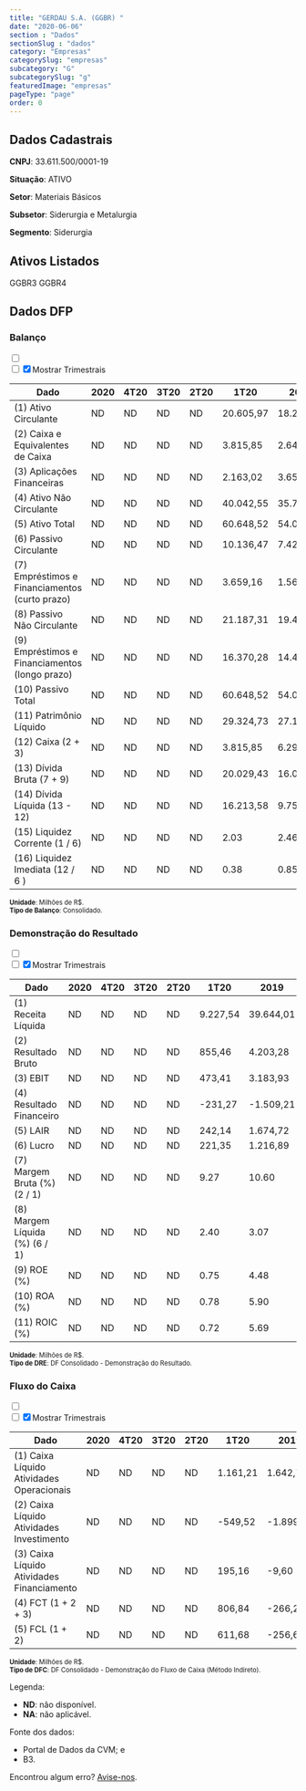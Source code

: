 ```yaml
---  
title: "GERDAU S.A. (GGBR) "  
date: "2020-06-06"  
section : "Dados"  
sectionSlug : "dados"  
category: "Empresas"  
categorySlug: "empresas"  
subcategory: "G"  
subcategorySlug: "g"  
featuredImage: "empresas"  
pageType: "page"  
order: 0  
---
```



## Dados Cadastrais


**CNPJ**: 33.611.500/0001-19

**Situação**: ATIVO

**Setor**: Materiais Básicos

**Subsetor**: Siderurgia e Metalurgia

**Segmento**: Siderurgia


## Ativos Listados


GGBR3 GGBR4 


## Dados DFP

### Balanço
  
<input type='checkbox' class='toggleCommand' id='toggleBalanco' name='toggleBalanco'>  
<div class='filter-group-balanco'>  
<div class='check_button_balanco'>  
<label for='toggleBalanco'>  
<input type='checkbox' data-filter-col='trimBalanco'><input type='checkbox' data-filter-col='trimBalanco' checked><span>Mostrar Trimestrais</span>  
</label>  
</div>  
</div>  
<div class='overflow balancoTableWrapper'>  
<table class='balancoTable'>  
<thead>  
<tr>  
<th class='dataHeader fixedLeftColumn'>Dado</th>  
<th>2020</th>  
<th class='trimHeader' data-col='trimBalanco'>4T20</th>  
<th class='trimHeader' data-col='trimBalanco'>3T20</th>  
<th class='trimHeader' data-col='trimBalanco'>2T20</th>  
<th class='trimHeader' data-col='trimBalanco'>1T20</th>  
<th>2019</th>  
<th class='trimHeader' data-col='trimBalanco'>4T19</th>  
<th class='trimHeader' data-col='trimBalanco'>3T19</th>  
<th class='trimHeader' data-col='trimBalanco'>2T19</th>  
<th class='trimHeader' data-col='trimBalanco'>1T19</th>  
<th>2018</th>  
<th class='trimHeader' data-col='trimBalanco'>4T18</th>  
<th class='trimHeader' data-col='trimBalanco'>3T18</th>  
<th class='trimHeader' data-col='trimBalanco'>2T18</th>  
<th class='trimHeader' data-col='trimBalanco'>1T18</th>  
<th>2017</th>  
<th class='trimHeader' data-col='trimBalanco'>4T17</th>  
<th class='trimHeader' data-col='trimBalanco'>3T17</th>  
<th class='trimHeader' data-col='trimBalanco'>2T17</th>  
<th class='trimHeader' data-col='trimBalanco'>1T17</th>  
<th>2016</th>  
<th class='trimHeader' data-col='trimBalanco'>4T16</th>  
<th class='trimHeader' data-col='trimBalanco'>3T16</th>  
<th class='trimHeader' data-col='trimBalanco'>2T16</th>  
<th class='trimHeader' data-col='trimBalanco'>1T16</th>  
<th>2015</th>  
<th class='trimHeader' data-col='trimBalanco'>4T15</th>  
<th class='trimHeader' data-col='trimBalanco'>3T15</th>  
<th class='trimHeader' data-col='trimBalanco'>2T15</th>  
<th class='trimHeader' data-col='trimBalanco'>1T15</th>  
<th>2014</th>  
<th class='trimHeader' data-col='trimBalanco'>4T14</th>  
<th class='trimHeader' data-col='trimBalanco'>3T14</th>  
<th class='trimHeader' data-col='trimBalanco'>2T14</th>  
<th class='trimHeader' data-col='trimBalanco'>1T14</th>  
<th>2013</th>  
<th class='trimHeader' data-col='trimBalanco'>4T13</th>  
<th class='trimHeader' data-col='trimBalanco'>3T13</th>  
<th class='trimHeader' data-col='trimBalanco'>2T13</th>  
<th class='trimHeader' data-col='trimBalanco'>1T13</th>  
<th>2012</th>  
<th class='trimHeader' data-col='trimBalanco'>4T12</th>  
<th class='trimHeader' data-col='trimBalanco'>3T12</th>  
<th class='trimHeader' data-col='trimBalanco'>2T12</th>  
<th class='trimHeader' data-col='trimBalanco'>1T12</th>  
<th>2011</th>  
<th class='trimHeader' data-col='trimBalanco'>4T11</th>  
<th class='trimHeader' data-col='trimBalanco'>3T11</th>  
<th class='trimHeader' data-col='trimBalanco'>2T11</th>  
<th class='trimHeader' data-col='trimBalanco'>1T11</th>  
<th>2010</th>  
<th class='trimHeader' data-col='trimBalanco'>4T10</th>  
<th class='trimHeader' data-col='trimBalanco'>3T10</th>  
<th class='trimHeader' data-col='trimBalanco'>2T10</th>  
<th class='trimHeader' data-col='trimBalanco'>1T10</th>  
<th>2009</th>  
<th class='trimHeader' data-col='trimBalanco'>4T09</th>  
<th class='trimHeader' data-col='trimBalanco'>3T09</th>  
<th class='trimHeader' data-col='trimBalanco'>2T09</th>  
<th class='trimHeader' data-col='trimBalanco'>1T09</th>  
</tr>  
</thead>  
<tbody>  
<tr class='trContaAtivo'>  
<td class='leftAlignCell rowDescription fixedLeftColumn'>(1) Ativo Circulante</td>  
<td>ND</td>  
<td data-col='trimBalanco' class='trimData'>ND</td>  
<td data-col='trimBalanco' class='trimData'>ND</td>  
<td data-col='trimBalanco' class='trimData'>ND</td>  
<td data-col='trimBalanco' class='trimData'>20.605,97</td>  
<td>18.235,71</td>  
<td data-col='trimBalanco' class='trimData'>18.235,71</td>  
<td data-col='trimBalanco' class='trimData'>17.503,98</td>  
<td data-col='trimBalanco' class='trimData'>16.895,86</td>  
<td data-col='trimBalanco' class='trimData'>17.569,69</td>  
<td>17.503,08</td>  
<td data-col='trimBalanco' class='trimData'>17.503,08</td>  
<td data-col='trimBalanco' class='trimData'>22.169,62</td>  
<td data-col='trimBalanco' class='trimData'>20.653,82</td>  
<td data-col='trimBalanco' class='trimData'>19.557,53</td>  
<td>17.982,11</td>  
<td data-col='trimBalanco' class='trimData'>17.982,11</td>  
<td data-col='trimBalanco' class='trimData'>17.476,44</td>  
<td data-col='trimBalanco' class='trimData'>17.895,99</td>  
<td data-col='trimBalanco' class='trimData'>17.760,72</td>  
<td>17.796,74</td>  
<td data-col='trimBalanco' class='trimData'>17.796,74</td>  
<td data-col='trimBalanco' class='trimData'>17.839,25</td>  
<td data-col='trimBalanco' class='trimData'>17.297,17</td>  
<td data-col='trimBalanco' class='trimData'>19.868,58</td>  
<td>22.177,50</td>  
<td data-col='trimBalanco' class='trimData'>22.177,50</td>  
<td data-col='trimBalanco' class='trimData'>24.084,17</td>  
<td data-col='trimBalanco' class='trimData'>21.896,58</td>  
<td data-col='trimBalanco' class='trimData'>22.907,02</td>  
<td>20.682,74</td>  
<td data-col='trimBalanco' class='trimData'>20.682,74</td>  
<td data-col='trimBalanco' class='trimData'>20.283,50</td>  
<td data-col='trimBalanco' class='trimData'>18.822,21</td>  
<td data-col='trimBalanco' class='trimData'>18.202,14</td>  
<td>18.177,22</td>  
<td data-col='trimBalanco' class='trimData'>18.177,22</td>  
<td data-col='trimBalanco' class='trimData'>18.177,22</td>  
<td data-col='trimBalanco' class='trimData'>16.807,18</td>  
<td data-col='trimBalanco' class='trimData'>15.909,50</td>  
<td>16.410,40</td>  
<td data-col='trimBalanco' class='trimData'>16.410,40</td>  
<td data-col='trimBalanco' class='trimData'>17.546,33</td>  
<td data-col='trimBalanco' class='trimData'>18.171,09</td>  
<td data-col='trimBalanco' class='trimData'>16.871,47</td>  
<td>17.319,15</td>  
<td data-col='trimBalanco' class='trimData'>17.319,15</td>  
<td data-col='trimBalanco' class='trimData'>17.263,45</td>  
<td data-col='trimBalanco' class='trimData'>15.812,93</td>  
<td data-col='trimBalanco' class='trimData'>13.403,30</td>  
<td>12.945,94</td>  
<td data-col='trimBalanco' class='trimData'>12.945,94</td>  
<td data-col='trimBalanco' class='trimData'>12.945,94</td>  
<td data-col='trimBalanco' class='trimData'>12.945,94</td>  
<td data-col='trimBalanco' class='trimData'>12.945,94</td>  
<td>14.164,69</td>  
<td data-col='trimBalanco' class='trimData'>14.164,69</td>  
<td data-col='trimBalanco' class='trimData'>ND</td>  
<td data-col='trimBalanco' class='trimData'>ND</td>  
<td data-col='trimBalanco' class='trimData'>ND</td>  
</tr>  
<tr class='trContaAtivo'>  
<td class='leftAlignCell rowDescription fixedLeftColumn'>(2) Caixa e Equivalentes de Caixa</td>  
<td>ND</td>  
<td data-col='trimBalanco' class='trimData'>ND</td>  
<td data-col='trimBalanco' class='trimData'>ND</td>  
<td data-col='trimBalanco' class='trimData'>ND</td>  
<td data-col='trimBalanco' class='trimData'>3.815,85</td>  
<td>2.641,65</td>  
<td data-col='trimBalanco' class='trimData'>2.641,65</td>  
<td data-col='trimBalanco' class='trimData'>2.291,42</td>  
<td data-col='trimBalanco' class='trimData'>1.750,86</td>  
<td data-col='trimBalanco' class='trimData'>1.941,76</td>  
<td>2.890,14</td>  
<td data-col='trimBalanco' class='trimData'>2.890,14</td>  
<td data-col='trimBalanco' class='trimData'>2.795,20</td>  
<td data-col='trimBalanco' class='trimData'>2.637,69</td>  
<td data-col='trimBalanco' class='trimData'>2.375,45</td>  
<td>2.555,34</td>  
<td data-col='trimBalanco' class='trimData'>2.555,34</td>  
<td data-col='trimBalanco' class='trimData'>3.262,99</td>  
<td data-col='trimBalanco' class='trimData'>4.305,43</td>  
<td data-col='trimBalanco' class='trimData'>4.476,12</td>  
<td>5.063,38</td>  
<td data-col='trimBalanco' class='trimData'>5.063,38</td>  
<td data-col='trimBalanco' class='trimData'>3.948,62</td>  
<td data-col='trimBalanco' class='trimData'>3.809,42</td>  
<td data-col='trimBalanco' class='trimData'>4.730,02</td>  
<td>5.648,08</td>  
<td data-col='trimBalanco' class='trimData'>5.648,08</td>  
<td data-col='trimBalanco' class='trimData'>5.190,53</td>  
<td data-col='trimBalanco' class='trimData'>3.790,52</td>  
<td data-col='trimBalanco' class='trimData'>3.596,16</td>  
<td>3.049,97</td>  
<td data-col='trimBalanco' class='trimData'>3.049,97</td>  
<td data-col='trimBalanco' class='trimData'>2.872,09</td>  
<td data-col='trimBalanco' class='trimData'>2.628,06</td>  
<td data-col='trimBalanco' class='trimData'>1.870,90</td>  
<td>2.099,22</td>  
<td data-col='trimBalanco' class='trimData'>2.099,22</td>  
<td data-col='trimBalanco' class='trimData'>2.099,22</td>  
<td data-col='trimBalanco' class='trimData'>1.239,19</td>  
<td data-col='trimBalanco' class='trimData'>1.059,42</td>  
<td>1.437,23</td>  
<td data-col='trimBalanco' class='trimData'>1.437,23</td>  
<td data-col='trimBalanco' class='trimData'>1.665,56</td>  
<td data-col='trimBalanco' class='trimData'>1.664,07</td>  
<td data-col='trimBalanco' class='trimData'>1.358,75</td>  
<td>1.476,60</td>  
<td data-col='trimBalanco' class='trimData'>1.476,60</td>  
<td data-col='trimBalanco' class='trimData'>1.278,60</td>  
<td data-col='trimBalanco' class='trimData'>1.182,40</td>  
<td data-col='trimBalanco' class='trimData'>1.078,47</td>  
<td>1.061,03</td>  
<td data-col='trimBalanco' class='trimData'>1.061,03</td>  
<td data-col='trimBalanco' class='trimData'>1.061,03</td>  
<td data-col='trimBalanco' class='trimData'>1.061,03</td>  
<td data-col='trimBalanco' class='trimData'>1.061,03</td>  
<td>2.091,94</td>  
<td data-col='trimBalanco' class='trimData'>2.091,94</td>  
<td data-col='trimBalanco' class='trimData'>ND</td>  
<td data-col='trimBalanco' class='trimData'>ND</td>  
<td data-col='trimBalanco' class='trimData'>ND</td>  
</tr>  
<tr class='trContaAtivo'>  
<td class='leftAlignCell rowDescription fixedLeftColumn'>(3) Aplicações Financeiras</td>  
<td>ND</td>  
<td data-col='trimBalanco' class='trimData'>ND</td>  
<td data-col='trimBalanco' class='trimData'>ND</td>  
<td data-col='trimBalanco' class='trimData'>ND</td>  
<td data-col='trimBalanco' class='trimData'>2.163,02</td>  
<td>3.652,95</td>  
<td data-col='trimBalanco' class='trimData'>3.652,95</td>  
<td data-col='trimBalanco' class='trimData'>1.140,20</td>  
<td data-col='trimBalanco' class='trimData'>390,61</td>  
<td data-col='trimBalanco' class='trimData'>590,40</td>  
<td>459,47</td>  
<td data-col='trimBalanco' class='trimData'>459,47</td>  
<td data-col='trimBalanco' class='trimData'>679,99</td>  
<td data-col='trimBalanco' class='trimData'>303,72</td>  
<td data-col='trimBalanco' class='trimData'>870,69</td>  
<td>821,52</td>  
<td data-col='trimBalanco' class='trimData'>821,52</td>  
<td data-col='trimBalanco' class='trimData'>1.803,82</td>  
<td data-col='trimBalanco' class='trimData'>1.124,77</td>  
<td data-col='trimBalanco' class='trimData'>977,47</td>  
<td>1.024,41</td>  
<td data-col='trimBalanco' class='trimData'>1.024,41</td>  
<td data-col='trimBalanco' class='trimData'>1.312,39</td>  
<td data-col='trimBalanco' class='trimData'>1.067,52</td>  
<td data-col='trimBalanco' class='trimData'>794,99</td>  
<td>1.270,76</td>  
<td data-col='trimBalanco' class='trimData'>1.270,76</td>  
<td data-col='trimBalanco' class='trimData'>1.548,13</td>  
<td data-col='trimBalanco' class='trimData'>1.899,07</td>  
<td data-col='trimBalanco' class='trimData'>2.251,06</td>  
<td>2.798,83</td>  
<td data-col='trimBalanco' class='trimData'>2.798,83</td>  
<td data-col='trimBalanco' class='trimData'>1.798,51</td>  
<td data-col='trimBalanco' class='trimData'>1.334,54</td>  
<td data-col='trimBalanco' class='trimData'>1.649,04</td>  
<td>2.123,17</td>  
<td data-col='trimBalanco' class='trimData'>2.123,17</td>  
<td data-col='trimBalanco' class='trimData'>2.123,17</td>  
<td data-col='trimBalanco' class='trimData'>1.732,64</td>  
<td data-col='trimBalanco' class='trimData'>772,30</td>  
<td>1.059,61</td>  
<td data-col='trimBalanco' class='trimData'>1.059,61</td>  
<td data-col='trimBalanco' class='trimData'>1.333,85</td>  
<td data-col='trimBalanco' class='trimData'>1.500,61</td>  
<td data-col='trimBalanco' class='trimData'>2.075,93</td>  
<td>3.101,65</td>  
<td data-col='trimBalanco' class='trimData'>3.101,65</td>  
<td data-col='trimBalanco' class='trimData'>3.087,14</td>  
<td data-col='trimBalanco' class='trimData'>2.913,25</td>  
<td data-col='trimBalanco' class='trimData'>1.341,21</td>  
<td>1.115,46</td>  
<td data-col='trimBalanco' class='trimData'>1.115,46</td>  
<td data-col='trimBalanco' class='trimData'>1.115,46</td>  
<td data-col='trimBalanco' class='trimData'>1.115,46</td>  
<td data-col='trimBalanco' class='trimData'>1.115,46</td>  
<td>2.677,71</td>  
<td data-col='trimBalanco' class='trimData'>2.677,71</td>  
<td data-col='trimBalanco' class='trimData'>ND</td>  
<td data-col='trimBalanco' class='trimData'>ND</td>  
<td data-col='trimBalanco' class='trimData'>ND</td>  
</tr>  
<tr class='trContaAtivo'>  
<td class='leftAlignCell rowDescription fixedLeftColumn'>(4) Ativo Não Circulante</td>  
<td>ND</td>  
<td data-col='trimBalanco' class='trimData'>ND</td>  
<td data-col='trimBalanco' class='trimData'>ND</td>  
<td data-col='trimBalanco' class='trimData'>ND</td>  
<td data-col='trimBalanco' class='trimData'>40.042,55</td>  
<td>35.767,26</td>  
<td data-col='trimBalanco' class='trimData'>35.767,26</td>  
<td data-col='trimBalanco' class='trimData'>35.542,11</td>  
<td data-col='trimBalanco' class='trimData'>34.229,40</td>  
<td data-col='trimBalanco' class='trimData'>34.575,62</td>  
<td>33.777,95</td>  
<td data-col='trimBalanco' class='trimData'>33.777,95</td>  
<td data-col='trimBalanco' class='trimData'>33.949,35</td>  
<td data-col='trimBalanco' class='trimData'>33.809,31</td>  
<td data-col='trimBalanco' class='trimData'>31.418,85</td>  
<td>32.319,65</td>  
<td data-col='trimBalanco' class='trimData'>32.319,65</td>  
<td data-col='trimBalanco' class='trimData'>35.099,00</td>  
<td data-col='trimBalanco' class='trimData'>36.279,13</td>  
<td data-col='trimBalanco' class='trimData'>35.796,86</td>  
<td>36.838,40</td>  
<td data-col='trimBalanco' class='trimData'>36.838,40</td>  
<td data-col='trimBalanco' class='trimData'>40.873,46</td>  
<td data-col='trimBalanco' class='trimData'>40.936,53</td>  
<td data-col='trimBalanco' class='trimData'>45.136,22</td>  
<td>47.917,21</td>  
<td data-col='trimBalanco' class='trimData'>47.917,21</td>  
<td data-col='trimBalanco' class='trimData'>52.405,52</td>  
<td data-col='trimBalanco' class='trimData'>46.881,87</td>  
<td data-col='trimBalanco' class='trimData'>47.936,36</td>  
<td>42.359,59</td>  
<td data-col='trimBalanco' class='trimData'>42.359,59</td>  
<td data-col='trimBalanco' class='trimData'>41.188,91</td>  
<td data-col='trimBalanco' class='trimData'>39.071,45</td>  
<td data-col='trimBalanco' class='trimData'>39.351,54</td>  
<td>40.037,82</td>  
<td data-col='trimBalanco' class='trimData'>40.037,82</td>  
<td data-col='trimBalanco' class='trimData'>40.037,82</td>  
<td data-col='trimBalanco' class='trimData'>38.249,18</td>  
<td data-col='trimBalanco' class='trimData'>35.897,49</td>  
<td>36.682,76</td>  
<td data-col='trimBalanco' class='trimData'>36.682,76</td>  
<td data-col='trimBalanco' class='trimData'>36.052,19</td>  
<td data-col='trimBalanco' class='trimData'>35.175,19</td>  
<td data-col='trimBalanco' class='trimData'>32.756,72</td>  
<td>32.662,65</td>  
<td data-col='trimBalanco' class='trimData'>32.662,65</td>  
<td data-col='trimBalanco' class='trimData'>32.163,90</td>  
<td data-col='trimBalanco' class='trimData'>29.223,17</td>  
<td data-col='trimBalanco' class='trimData'>29.528,31</td>  
<td>29.945,32</td>  
<td data-col='trimBalanco' class='trimData'>29.945,32</td>  
<td data-col='trimBalanco' class='trimData'>29.945,32</td>  
<td data-col='trimBalanco' class='trimData'>29.945,32</td>  
<td data-col='trimBalanco' class='trimData'>29.945,32</td>  
<td>30.418,63</td>  
<td data-col='trimBalanco' class='trimData'>30.418,63</td>  
<td data-col='trimBalanco' class='trimData'>ND</td>  
<td data-col='trimBalanco' class='trimData'>ND</td>  
<td data-col='trimBalanco' class='trimData'>ND</td>  
</tr>  
<tr class='trContaAtivo'>  
<td class='leftAlignCell rowDescription fixedLeftColumn'>(5) Ativo Total</td>  
<td>ND</td>  
<td data-col='trimBalanco' class='trimData'>ND</td>  
<td data-col='trimBalanco' class='trimData'>ND</td>  
<td data-col='trimBalanco' class='trimData'>ND</td>  
<td data-col='trimBalanco' class='trimData'>60.648,52</td>  
<td>54.002,97</td>  
<td data-col='trimBalanco' class='trimData'>54.002,97</td>  
<td data-col='trimBalanco' class='trimData'>53.046,09</td>  
<td data-col='trimBalanco' class='trimData'>51.125,26</td>  
<td data-col='trimBalanco' class='trimData'>52.145,30</td>  
<td>51.281,03</td>  
<td data-col='trimBalanco' class='trimData'>51.281,03</td>  
<td data-col='trimBalanco' class='trimData'>56.118,97</td>  
<td data-col='trimBalanco' class='trimData'>54.463,12</td>  
<td data-col='trimBalanco' class='trimData'>50.976,38</td>  
<td>50.301,76</td>  
<td data-col='trimBalanco' class='trimData'>50.301,76</td>  
<td data-col='trimBalanco' class='trimData'>52.575,45</td>  
<td data-col='trimBalanco' class='trimData'>54.175,12</td>  
<td data-col='trimBalanco' class='trimData'>53.557,57</td>  
<td>54.635,14</td>  
<td data-col='trimBalanco' class='trimData'>54.635,14</td>  
<td data-col='trimBalanco' class='trimData'>58.712,71</td>  
<td data-col='trimBalanco' class='trimData'>58.233,71</td>  
<td data-col='trimBalanco' class='trimData'>65.004,81</td>  
<td>70.094,71</td>  
<td data-col='trimBalanco' class='trimData'>70.094,71</td>  
<td data-col='trimBalanco' class='trimData'>76.489,68</td>  
<td data-col='trimBalanco' class='trimData'>68.778,45</td>  
<td data-col='trimBalanco' class='trimData'>70.843,39</td>  
<td>63.042,33</td>  
<td data-col='trimBalanco' class='trimData'>63.042,33</td>  
<td data-col='trimBalanco' class='trimData'>61.472,41</td>  
<td data-col='trimBalanco' class='trimData'>57.893,66</td>  
<td data-col='trimBalanco' class='trimData'>57.553,68</td>  
<td>58.215,04</td>  
<td data-col='trimBalanco' class='trimData'>58.215,04</td>  
<td data-col='trimBalanco' class='trimData'>58.215,04</td>  
<td data-col='trimBalanco' class='trimData'>55.056,36</td>  
<td data-col='trimBalanco' class='trimData'>51.806,98</td>  
<td>53.093,16</td>  
<td data-col='trimBalanco' class='trimData'>53.093,16</td>  
<td data-col='trimBalanco' class='trimData'>53.598,53</td>  
<td data-col='trimBalanco' class='trimData'>53.346,28</td>  
<td data-col='trimBalanco' class='trimData'>49.628,18</td>  
<td>49.981,79</td>  
<td data-col='trimBalanco' class='trimData'>49.981,79</td>  
<td data-col='trimBalanco' class='trimData'>49.427,35</td>  
<td data-col='trimBalanco' class='trimData'>45.036,10</td>  
<td data-col='trimBalanco' class='trimData'>42.931,61</td>  
<td>42.891,26</td>  
<td data-col='trimBalanco' class='trimData'>42.891,26</td>  
<td data-col='trimBalanco' class='trimData'>42.891,26</td>  
<td data-col='trimBalanco' class='trimData'>42.891,26</td>  
<td data-col='trimBalanco' class='trimData'>42.891,26</td>  
<td>44.583,32</td>  
<td data-col='trimBalanco' class='trimData'>44.583,32</td>  
<td data-col='trimBalanco' class='trimData'>ND</td>  
<td data-col='trimBalanco' class='trimData'>ND</td>  
<td data-col='trimBalanco' class='trimData'>ND</td>  
</tr>  
<tr class='trContaPassivo'>  
<td class='leftAlignCell rowDescription fixedLeftColumn'>(6) Passivo Circulante</td>  
<td>ND</td>  
<td data-col='trimBalanco' class='trimData'>ND</td>  
<td data-col='trimBalanco' class='trimData'>ND</td>  
<td data-col='trimBalanco' class='trimData'>ND</td>  
<td data-col='trimBalanco' class='trimData'>10.136,47</td>  
<td>7.424,54</td>  
<td data-col='trimBalanco' class='trimData'>7.424,54</td>  
<td data-col='trimBalanco' class='trimData'>8.219,78</td>  
<td data-col='trimBalanco' class='trimData'>7.715,23</td>  
<td data-col='trimBalanco' class='trimData'>9.296,75</td>  
<td>8.504,25</td>  
<td data-col='trimBalanco' class='trimData'>8.504,25</td>  
<td data-col='trimBalanco' class='trimData'>9.151,10</td>  
<td data-col='trimBalanco' class='trimData'>8.740,85</td>  
<td data-col='trimBalanco' class='trimData'>8.175,08</td>  
<td>7.714,12</td>  
<td data-col='trimBalanco' class='trimData'>7.714,12</td>  
<td data-col='trimBalanco' class='trimData'>9.231,35</td>  
<td data-col='trimBalanco' class='trimData'>8.608,16</td>  
<td data-col='trimBalanco' class='trimData'>8.634,63</td>  
<td>8.621,51</td>  
<td data-col='trimBalanco' class='trimData'>8.621,51</td>  
<td data-col='trimBalanco' class='trimData'>6.168,29</td>  
<td data-col='trimBalanco' class='trimData'>6.079,65</td>  
<td data-col='trimBalanco' class='trimData'>7.437,30</td>  
<td>7.863,03</td>  
<td data-col='trimBalanco' class='trimData'>7.863,03</td>  
<td data-col='trimBalanco' class='trimData'>8.427,00</td>  
<td data-col='trimBalanco' class='trimData'>8.119,74</td>  
<td data-col='trimBalanco' class='trimData'>8.059,84</td>  
<td>7.772,80</td>  
<td data-col='trimBalanco' class='trimData'>7.772,80</td>  
<td data-col='trimBalanco' class='trimData'>7.560,43</td>  
<td data-col='trimBalanco' class='trimData'>6.674,81</td>  
<td data-col='trimBalanco' class='trimData'>6.903,52</td>  
<td>7.236,63</td>  
<td data-col='trimBalanco' class='trimData'>7.236,63</td>  
<td data-col='trimBalanco' class='trimData'>7.236,63</td>  
<td data-col='trimBalanco' class='trimData'>6.730,81</td>  
<td data-col='trimBalanco' class='trimData'>7.883,03</td>  
<td>7.823,18</td>  
<td data-col='trimBalanco' class='trimData'>7.823,18</td>  
<td data-col='trimBalanco' class='trimData'>8.069,59</td>  
<td data-col='trimBalanco' class='trimData'>8.250,58</td>  
<td data-col='trimBalanco' class='trimData'>6.666,11</td>  
<td>6.777,00</td>  
<td data-col='trimBalanco' class='trimData'>6.777,00</td>  
<td data-col='trimBalanco' class='trimData'>6.452,46</td>  
<td data-col='trimBalanco' class='trimData'>5.705,14</td>  
<td data-col='trimBalanco' class='trimData'>5.611,64</td>  
<td>5.021,90</td>  
<td data-col='trimBalanco' class='trimData'>5.021,90</td>  
<td data-col='trimBalanco' class='trimData'>5.021,90</td>  
<td data-col='trimBalanco' class='trimData'>5.021,90</td>  
<td data-col='trimBalanco' class='trimData'>5.021,90</td>  
<td>4.818,52</td>  
<td data-col='trimBalanco' class='trimData'>4.818,52</td>  
<td data-col='trimBalanco' class='trimData'>ND</td>  
<td data-col='trimBalanco' class='trimData'>ND</td>  
<td data-col='trimBalanco' class='trimData'>ND</td>  
</tr>  
<tr class='trContaPassivo'>  
<td class='leftAlignCell rowDescription fixedLeftColumn'>(7) Empréstimos e Financiamentos (curto prazo)</td>  
<td>ND</td>  
<td data-col='trimBalanco' class='trimData'>ND</td>  
<td data-col='trimBalanco' class='trimData'>ND</td>  
<td data-col='trimBalanco' class='trimData'>ND</td>  
<td data-col='trimBalanco' class='trimData'>3.659,16</td>  
<td>1.562,23</td>  
<td data-col='trimBalanco' class='trimData'>1.562,23</td>  
<td data-col='trimBalanco' class='trimData'>2.262,01</td>  
<td data-col='trimBalanco' class='trimData'>1.873,91</td>  
<td data-col='trimBalanco' class='trimData'>2.938,88</td>  
<td>1.824,94</td>  
<td data-col='trimBalanco' class='trimData'>1.824,94</td>  
<td data-col='trimBalanco' class='trimData'>2.177,26</td>  
<td data-col='trimBalanco' class='trimData'>2.317,05</td>  
<td data-col='trimBalanco' class='trimData'>2.179,68</td>  
<td>2.004,34</td>  
<td data-col='trimBalanco' class='trimData'>2.004,34</td>  
<td data-col='trimBalanco' class='trimData'>4.480,54</td>  
<td data-col='trimBalanco' class='trimData'>4.186,26</td>  
<td data-col='trimBalanco' class='trimData'>4.184,82</td>  
<td>4.458,22</td>  
<td data-col='trimBalanco' class='trimData'>4.458,22</td>  
<td data-col='trimBalanco' class='trimData'>2.195,62</td>  
<td data-col='trimBalanco' class='trimData'>1.959,36</td>  
<td data-col='trimBalanco' class='trimData'>2.463,84</td>  
<td>2.387,24</td>  
<td data-col='trimBalanco' class='trimData'>2.387,24</td>  
<td data-col='trimBalanco' class='trimData'>2.132,46</td>  
<td data-col='trimBalanco' class='trimData'>2.583,78</td>  
<td data-col='trimBalanco' class='trimData'>2.365,80</td>  
<td>2.037,87</td>  
<td data-col='trimBalanco' class='trimData'>2.037,87</td>  
<td data-col='trimBalanco' class='trimData'>1.949,58</td>  
<td data-col='trimBalanco' class='trimData'>1.298,54</td>  
<td data-col='trimBalanco' class='trimData'>1.755,81</td>  
<td>1.838,37</td>  
<td data-col='trimBalanco' class='trimData'>1.838,37</td>  
<td data-col='trimBalanco' class='trimData'>1.838,37</td>  
<td data-col='trimBalanco' class='trimData'>1.769,84</td>  
<td data-col='trimBalanco' class='trimData'>3.332,69</td>  
<td>2.582,35</td>  
<td data-col='trimBalanco' class='trimData'>2.582,35</td>  
<td data-col='trimBalanco' class='trimData'>3.092,47</td>  
<td data-col='trimBalanco' class='trimData'>2.970,59</td>  
<td data-col='trimBalanco' class='trimData'>1.927,75</td>  
<td>1.756,99</td>  
<td data-col='trimBalanco' class='trimData'>1.756,99</td>  
<td data-col='trimBalanco' class='trimData'>1.610,76</td>  
<td data-col='trimBalanco' class='trimData'>1.288,91</td>  
<td data-col='trimBalanco' class='trimData'>1.728,52</td>  
<td>1.693,04</td>  
<td data-col='trimBalanco' class='trimData'>1.693,04</td>  
<td data-col='trimBalanco' class='trimData'>1.693,04</td>  
<td data-col='trimBalanco' class='trimData'>1.693,04</td>  
<td data-col='trimBalanco' class='trimData'>1.693,04</td>  
<td>1.356,78</td>  
<td data-col='trimBalanco' class='trimData'>1.356,78</td>  
<td data-col='trimBalanco' class='trimData'>ND</td>  
<td data-col='trimBalanco' class='trimData'>ND</td>  
<td data-col='trimBalanco' class='trimData'>ND</td>  
</tr>  
<tr class='trContaPassivo'>  
<td class='leftAlignCell rowDescription fixedLeftColumn'>(8) Passivo Não Circulante</td>  
<td>ND</td>  
<td data-col='trimBalanco' class='trimData'>ND</td>  
<td data-col='trimBalanco' class='trimData'>ND</td>  
<td data-col='trimBalanco' class='trimData'>ND</td>  
<td data-col='trimBalanco' class='trimData'>21.187,31</td>  
<td>19.405,31</td>  
<td data-col='trimBalanco' class='trimData'>19.405,31</td>  
<td data-col='trimBalanco' class='trimData'>17.327,99</td>  
<td data-col='trimBalanco' class='trimData'>16.841,58</td>  
<td data-col='trimBalanco' class='trimData'>16.402,20</td>  
<td>16.838,21</td>  
<td data-col='trimBalanco' class='trimData'>16.838,21</td>  
<td data-col='trimBalanco' class='trimData'>20.205,64</td>  
<td data-col='trimBalanco' class='trimData'>20.044,07</td>  
<td data-col='trimBalanco' class='trimData'>18.666,76</td>  
<td>18.693,70</td>  
<td data-col='trimBalanco' class='trimData'>18.693,70</td>  
<td data-col='trimBalanco' class='trimData'>18.441,48</td>  
<td data-col='trimBalanco' class='trimData'>20.221,19</td>  
<td data-col='trimBalanco' class='trimData'>20.006,59</td>  
<td>21.738,98</td>  
<td data-col='trimBalanco' class='trimData'>21.738,98</td>  
<td data-col='trimBalanco' class='trimData'>24.703,47</td>  
<td data-col='trimBalanco' class='trimData'>24.393,05</td>  
<td data-col='trimBalanco' class='trimData'>27.281,32</td>  
<td>30.261,29</td>  
<td data-col='trimBalanco' class='trimData'>30.261,29</td>  
<td data-col='trimBalanco' class='trimData'>32.050,30</td>  
<td data-col='trimBalanco' class='trimData'>25.196,77</td>  
<td data-col='trimBalanco' class='trimData'>26.343,97</td>  
<td>22.015,00</td>  
<td data-col='trimBalanco' class='trimData'>22.015,00</td>  
<td data-col='trimBalanco' class='trimData'>20.703,77</td>  
<td data-col='trimBalanco' class='trimData'>19.512,80</td>  
<td data-col='trimBalanco' class='trimData'>19.006,85</td>  
<td>18.957,65</td>  
<td data-col='trimBalanco' class='trimData'>18.957,65</td>  
<td data-col='trimBalanco' class='trimData'>18.957,65</td>  
<td data-col='trimBalanco' class='trimData'>17.861,06</td>  
<td data-col='trimBalanco' class='trimData'>15.448,70</td>  
<td>16.472,06</td>  
<td data-col='trimBalanco' class='trimData'>16.472,06</td>  
<td data-col='trimBalanco' class='trimData'>16.642,88</td>  
<td data-col='trimBalanco' class='trimData'>16.673,84</td>  
<td data-col='trimBalanco' class='trimData'>16.219,73</td>  
<td>16.684,99</td>  
<td data-col='trimBalanco' class='trimData'>16.684,99</td>  
<td data-col='trimBalanco' class='trimData'>16.344,49</td>  
<td data-col='trimBalanco' class='trimData'>14.825,15</td>  
<td data-col='trimBalanco' class='trimData'>16.933,77</td>  
<td>17.721,74</td>  
<td data-col='trimBalanco' class='trimData'>17.721,74</td>  
<td data-col='trimBalanco' class='trimData'>17.721,74</td>  
<td data-col='trimBalanco' class='trimData'>17.721,74</td>  
<td data-col='trimBalanco' class='trimData'>17.721,74</td>  
<td>17.760,00</td>  
<td data-col='trimBalanco' class='trimData'>17.760,00</td>  
<td data-col='trimBalanco' class='trimData'>ND</td>  
<td data-col='trimBalanco' class='trimData'>ND</td>  
<td data-col='trimBalanco' class='trimData'>ND</td>  
</tr>  
<tr class='trContaPassivo'>  
<td class='leftAlignCell rowDescription fixedLeftColumn'>(9) Empréstimos e Financiamentos (longo prazo)</td>  
<td>ND</td>  
<td data-col='trimBalanco' class='trimData'>ND</td>  
<td data-col='trimBalanco' class='trimData'>ND</td>  
<td data-col='trimBalanco' class='trimData'>ND</td>  
<td data-col='trimBalanco' class='trimData'>16.370,28</td>  
<td>14.487,64</td>  
<td data-col='trimBalanco' class='trimData'>14.487,64</td>  
<td data-col='trimBalanco' class='trimData'>13.231,59</td>  
<td data-col='trimBalanco' class='trimData'>12.799,98</td>  
<td data-col='trimBalanco' class='trimData'>12.054,15</td>  
<td>13.081,78</td>  
<td data-col='trimBalanco' class='trimData'>13.081,78</td>  
<td data-col='trimBalanco' class='trimData'>16.015,38</td>  
<td data-col='trimBalanco' class='trimData'>15.798,30</td>  
<td data-col='trimBalanco' class='trimData'>14.539,67</td>  
<td>14.505,24</td>  
<td data-col='trimBalanco' class='trimData'>14.505,24</td>  
<td data-col='trimBalanco' class='trimData'>14.193,39</td>  
<td data-col='trimBalanco' class='trimData'>15.778,02</td>  
<td data-col='trimBalanco' class='trimData'>15.516,15</td>  
<td>16.125,01</td>  
<td data-col='trimBalanco' class='trimData'>16.125,01</td>  
<td data-col='trimBalanco' class='trimData'>18.902,56</td>  
<td data-col='trimBalanco' class='trimData'>18.714,69</td>  
<td data-col='trimBalanco' class='trimData'>21.220,07</td>  
<td>24.073,62</td>  
<td data-col='trimBalanco' class='trimData'>24.073,62</td>  
<td data-col='trimBalanco' class='trimData'>25.450,83</td>  
<td data-col='trimBalanco' class='trimData'>19.981,88</td>  
<td data-col='trimBalanco' class='trimData'>20.916,43</td>  
<td>17.483,62</td>  
<td data-col='trimBalanco' class='trimData'>17.483,62</td>  
<td data-col='trimBalanco' class='trimData'>16.515,70</td>  
<td data-col='trimBalanco' class='trimData'>15.415,19</td>  
<td data-col='trimBalanco' class='trimData'>15.003,58</td>  
<td>14.868,41</td>  
<td data-col='trimBalanco' class='trimData'>14.868,41</td>  
<td data-col='trimBalanco' class='trimData'>14.868,41</td>  
<td data-col='trimBalanco' class='trimData'>13.888,72</td>  
<td data-col='trimBalanco' class='trimData'>11.610,07</td>  
<td>12.086,20</td>  
<td data-col='trimBalanco' class='trimData'>12.086,20</td>  
<td data-col='trimBalanco' class='trimData'>11.875,20</td>  
<td data-col='trimBalanco' class='trimData'>11.920,98</td>  
<td data-col='trimBalanco' class='trimData'>11.533,42</td>  
<td>11.926,53</td>  
<td data-col='trimBalanco' class='trimData'>11.926,53</td>  
<td data-col='trimBalanco' class='trimData'>11.912,91</td>  
<td data-col='trimBalanco' class='trimData'>10.618,60</td>  
<td data-col='trimBalanco' class='trimData'>12.506,30</td>  
<td>12.976,96</td>  
<td data-col='trimBalanco' class='trimData'>12.976,96</td>  
<td data-col='trimBalanco' class='trimData'>12.976,96</td>  
<td data-col='trimBalanco' class='trimData'>12.976,96</td>  
<td data-col='trimBalanco' class='trimData'>12.976,96</td>  
<td>13.164,13</td>  
<td data-col='trimBalanco' class='trimData'>13.164,13</td>  
<td data-col='trimBalanco' class='trimData'>ND</td>  
<td data-col='trimBalanco' class='trimData'>ND</td>  
<td data-col='trimBalanco' class='trimData'>ND</td>  
</tr>  
<tr class='trContaPassivo'>  
<td class='leftAlignCell rowDescription fixedLeftColumn'>(10) Passivo Total</td>  
<td>ND</td>  
<td data-col='trimBalanco' class='trimData'>ND</td>  
<td data-col='trimBalanco' class='trimData'>ND</td>  
<td data-col='trimBalanco' class='trimData'>ND</td>  
<td data-col='trimBalanco' class='trimData'>60.648,52</td>  
<td>54.002,97</td>  
<td data-col='trimBalanco' class='trimData'>54.002,97</td>  
<td data-col='trimBalanco' class='trimData'>53.046,09</td>  
<td data-col='trimBalanco' class='trimData'>51.125,26</td>  
<td data-col='trimBalanco' class='trimData'>52.145,30</td>  
<td>51.281,03</td>  
<td data-col='trimBalanco' class='trimData'>51.281,03</td>  
<td data-col='trimBalanco' class='trimData'>56.118,97</td>  
<td data-col='trimBalanco' class='trimData'>54.463,12</td>  
<td data-col='trimBalanco' class='trimData'>50.976,38</td>  
<td>50.301,76</td>  
<td data-col='trimBalanco' class='trimData'>50.301,76</td>  
<td data-col='trimBalanco' class='trimData'>52.575,45</td>  
<td data-col='trimBalanco' class='trimData'>54.175,12</td>  
<td data-col='trimBalanco' class='trimData'>53.557,57</td>  
<td>54.635,14</td>  
<td data-col='trimBalanco' class='trimData'>54.635,14</td>  
<td data-col='trimBalanco' class='trimData'>58.712,71</td>  
<td data-col='trimBalanco' class='trimData'>58.233,71</td>  
<td data-col='trimBalanco' class='trimData'>65.004,81</td>  
<td>70.094,71</td>  
<td data-col='trimBalanco' class='trimData'>70.094,71</td>  
<td data-col='trimBalanco' class='trimData'>76.489,68</td>  
<td data-col='trimBalanco' class='trimData'>68.778,45</td>  
<td data-col='trimBalanco' class='trimData'>70.843,39</td>  
<td>63.042,33</td>  
<td data-col='trimBalanco' class='trimData'>63.042,33</td>  
<td data-col='trimBalanco' class='trimData'>61.472,41</td>  
<td data-col='trimBalanco' class='trimData'>57.893,66</td>  
<td data-col='trimBalanco' class='trimData'>57.553,68</td>  
<td>58.215,04</td>  
<td data-col='trimBalanco' class='trimData'>58.215,04</td>  
<td data-col='trimBalanco' class='trimData'>58.215,04</td>  
<td data-col='trimBalanco' class='trimData'>55.056,36</td>  
<td data-col='trimBalanco' class='trimData'>51.806,98</td>  
<td>53.093,16</td>  
<td data-col='trimBalanco' class='trimData'>53.093,16</td>  
<td data-col='trimBalanco' class='trimData'>53.598,53</td>  
<td data-col='trimBalanco' class='trimData'>53.346,28</td>  
<td data-col='trimBalanco' class='trimData'>49.628,18</td>  
<td>49.981,79</td>  
<td data-col='trimBalanco' class='trimData'>49.981,79</td>  
<td data-col='trimBalanco' class='trimData'>49.427,35</td>  
<td data-col='trimBalanco' class='trimData'>45.036,10</td>  
<td data-col='trimBalanco' class='trimData'>42.931,61</td>  
<td>42.891,26</td>  
<td data-col='trimBalanco' class='trimData'>42.891,26</td>  
<td data-col='trimBalanco' class='trimData'>42.891,26</td>  
<td data-col='trimBalanco' class='trimData'>42.891,26</td>  
<td data-col='trimBalanco' class='trimData'>42.891,26</td>  
<td>44.583,32</td>  
<td data-col='trimBalanco' class='trimData'>44.583,32</td>  
<td data-col='trimBalanco' class='trimData'>ND</td>  
<td data-col='trimBalanco' class='trimData'>ND</td>  
<td data-col='trimBalanco' class='trimData'>ND</td>  
</tr>  
<tr class='trContaPassivo'>  
<td class='leftAlignCell rowDescription fixedLeftColumn'>(11) Patrimônio Líquido</td>  
<td>ND</td>  
<td data-col='trimBalanco' class='trimData'>ND</td>  
<td data-col='trimBalanco' class='trimData'>ND</td>  
<td data-col='trimBalanco' class='trimData'>ND</td>  
<td data-col='trimBalanco' class='trimData'>29.324,73</td>  
<td>27.173,13</td>  
<td data-col='trimBalanco' class='trimData'>27.173,13</td>  
<td data-col='trimBalanco' class='trimData'>27.498,32</td>  
<td data-col='trimBalanco' class='trimData'>26.568,44</td>  
<td data-col='trimBalanco' class='trimData'>26.446,35</td>  
<td>25.938,57</td>  
<td data-col='trimBalanco' class='trimData'>25.938,57</td>  
<td data-col='trimBalanco' class='trimData'>26.762,23</td>  
<td data-col='trimBalanco' class='trimData'>25.678,21</td>  
<td data-col='trimBalanco' class='trimData'>24.134,53</td>  
<td>23.893,94</td>  
<td data-col='trimBalanco' class='trimData'>23.893,94</td>  
<td data-col='trimBalanco' class='trimData'>24.902,62</td>  
<td data-col='trimBalanco' class='trimData'>25.345,78</td>  
<td data-col='trimBalanco' class='trimData'>24.916,35</td>  
<td>24.274,65</td>  
<td data-col='trimBalanco' class='trimData'>24.274,65</td>  
<td data-col='trimBalanco' class='trimData'>27.840,95</td>  
<td data-col='trimBalanco' class='trimData'>27.761,00</td>  
<td data-col='trimBalanco' class='trimData'>30.286,18</td>  
<td>31.970,38</td>  
<td data-col='trimBalanco' class='trimData'>31.970,38</td>  
<td data-col='trimBalanco' class='trimData'>36.012,38</td>  
<td data-col='trimBalanco' class='trimData'>35.461,93</td>  
<td data-col='trimBalanco' class='trimData'>36.439,58</td>  
<td>33.254,53</td>  
<td data-col='trimBalanco' class='trimData'>33.254,53</td>  
<td data-col='trimBalanco' class='trimData'>33.208,21</td>  
<td data-col='trimBalanco' class='trimData'>31.706,05</td>  
<td data-col='trimBalanco' class='trimData'>31.643,31</td>  
<td>32.020,76</td>  
<td data-col='trimBalanco' class='trimData'>32.020,76</td>  
<td data-col='trimBalanco' class='trimData'>32.020,76</td>  
<td data-col='trimBalanco' class='trimData'>30.464,49</td>  
<td data-col='trimBalanco' class='trimData'>28.475,25</td>  
<td>28.797,92</td>  
<td data-col='trimBalanco' class='trimData'>28.797,92</td>  
<td data-col='trimBalanco' class='trimData'>28.886,05</td>  
<td data-col='trimBalanco' class='trimData'>28.421,86</td>  
<td data-col='trimBalanco' class='trimData'>26.742,35</td>  
<td>26.519,80</td>  
<td data-col='trimBalanco' class='trimData'>26.519,80</td>  
<td data-col='trimBalanco' class='trimData'>26.630,40</td>  
<td data-col='trimBalanco' class='trimData'>24.505,80</td>  
<td data-col='trimBalanco' class='trimData'>20.386,19</td>  
<td>20.147,62</td>  
<td data-col='trimBalanco' class='trimData'>20.147,62</td>  
<td data-col='trimBalanco' class='trimData'>20.147,62</td>  
<td data-col='trimBalanco' class='trimData'>20.147,62</td>  
<td data-col='trimBalanco' class='trimData'>20.147,62</td>  
<td>22.004,79</td>  
<td data-col='trimBalanco' class='trimData'>22.004,79</td>  
<td data-col='trimBalanco' class='trimData'>ND</td>  
<td data-col='trimBalanco' class='trimData'>ND</td>  
<td data-col='trimBalanco' class='trimData'>ND</td>  
</tr>  
<tr>  
<td class='leftAlignCell rowDescription fixedLeftColumn'>(12) Caixa (2 + 3)</td>  
<td>ND</td>  
<td data-col='trimBalanco' class='trimData'>ND</td>  
<td data-col='trimBalanco' class='trimData'>ND</td>  
<td data-col='trimBalanco' class='trimData'>ND</td>  
<td class='positiveNumber trimData' data-col='trimBalanco'>3.815,85</td>  
<td class='positiveNumber'>6.294,60</td>  
<td class='positiveNumber trimData' data-col='trimBalanco'>2.641,65</td>  
<td class='positiveNumber trimData' data-col='trimBalanco'>2.291,42</td>  
<td class='positiveNumber trimData' data-col='trimBalanco'>1.750,86</td>  
<td class='positiveNumber trimData' data-col='trimBalanco'>1.941,76</td>  
<td class='positiveNumber'>3.349,61</td>  
<td class='positiveNumber trimData' data-col='trimBalanco'>2.890,14</td>  
<td class='positiveNumber trimData' data-col='trimBalanco'>2.795,20</td>  
<td class='positiveNumber trimData' data-col='trimBalanco'>2.637,69</td>  
<td class='positiveNumber trimData' data-col='trimBalanco'>2.375,45</td>  
<td class='positiveNumber'>3.376,86</td>  
<td class='positiveNumber trimData' data-col='trimBalanco'>2.555,34</td>  
<td class='positiveNumber trimData' data-col='trimBalanco'>3.262,99</td>  
<td class='positiveNumber trimData' data-col='trimBalanco'>4.305,43</td>  
<td class='positiveNumber trimData' data-col='trimBalanco'>4.476,12</td>  
<td class='positiveNumber'>6.087,79</td>  
<td class='positiveNumber trimData' data-col='trimBalanco'>5.063,38</td>  
<td class='positiveNumber trimData' data-col='trimBalanco'>3.948,62</td>  
<td class='positiveNumber trimData' data-col='trimBalanco'>3.809,42</td>  
<td class='positiveNumber trimData' data-col='trimBalanco'>4.730,02</td>  
<td class='positiveNumber'>6.918,84</td>  
<td class='positiveNumber trimData' data-col='trimBalanco'>5.648,08</td>  
<td class='positiveNumber trimData' data-col='trimBalanco'>5.190,53</td>  
<td class='positiveNumber trimData' data-col='trimBalanco'>3.790,52</td>  
<td class='positiveNumber trimData' data-col='trimBalanco'>3.596,16</td>  
<td class='positiveNumber'>5.848,81</td>  
<td class='positiveNumber trimData' data-col='trimBalanco'>3.049,97</td>  
<td class='positiveNumber trimData' data-col='trimBalanco'>2.872,09</td>  
<td class='positiveNumber trimData' data-col='trimBalanco'>2.628,06</td>  
<td class='positiveNumber trimData' data-col='trimBalanco'>1.870,90</td>  
<td class='positiveNumber'>4.222,39</td>  
<td class='positiveNumber trimData' data-col='trimBalanco'>2.099,22</td>  
<td class='positiveNumber trimData' data-col='trimBalanco'>2.099,22</td>  
<td class='positiveNumber trimData' data-col='trimBalanco'>1.239,19</td>  
<td class='positiveNumber trimData' data-col='trimBalanco'>1.059,42</td>  
<td class='positiveNumber'>2.496,84</td>  
<td class='positiveNumber trimData' data-col='trimBalanco'>1.437,23</td>  
<td class='positiveNumber trimData' data-col='trimBalanco'>1.665,56</td>  
<td class='positiveNumber trimData' data-col='trimBalanco'>1.664,07</td>  
<td class='positiveNumber trimData' data-col='trimBalanco'>1.358,75</td>  
<td class='positiveNumber'>4.578,25</td>  
<td class='positiveNumber trimData' data-col='trimBalanco'>1.476,60</td>  
<td class='positiveNumber trimData' data-col='trimBalanco'>1.278,60</td>  
<td class='positiveNumber trimData' data-col='trimBalanco'>1.182,40</td>  
<td class='positiveNumber trimData' data-col='trimBalanco'>1.078,47</td>  
<td class='positiveNumber'>2.176,49</td>  
<td class='positiveNumber trimData' data-col='trimBalanco'>1.061,03</td>  
<td class='positiveNumber trimData' data-col='trimBalanco'>1.061,03</td>  
<td class='positiveNumber trimData' data-col='trimBalanco'>1.061,03</td>  
<td class='positiveNumber trimData' data-col='trimBalanco'>1.061,03</td>  
<td class='positiveNumber'>4.769,66</td>  
<td class='positiveNumber trimData' data-col='trimBalanco'>2.091,94</td>  
<td data-col='trimBalanco' class='trimData'>ND</td>  
<td data-col='trimBalanco' class='trimData'>ND</td>  
<td data-col='trimBalanco' class='trimData'>ND</td>  
</tr>  
<tr class='trDividaBruta'>  
<td class='leftAlignCell rowDescription fixedLeftColumn'>(13) Dívida Bruta (7 + 9)</td>  
<td>ND</td>  
<td data-col='trimBalanco' class='trimData'>ND</td>  
<td data-col='trimBalanco' class='trimData'>ND</td>  
<td data-col='trimBalanco' class='trimData'>ND</td>  
<td class='negativeNumber trimData' data-col='trimBalanco'>20.029,43</td>  
<td class='negativeNumber'>16.049,87</td>  
<td class='negativeNumber trimData' data-col='trimBalanco'>16.049,87</td>  
<td class='negativeNumber trimData' data-col='trimBalanco'>15.493,60</td>  
<td class='negativeNumber trimData' data-col='trimBalanco'>14.673,89</td>  
<td class='negativeNumber trimData' data-col='trimBalanco'>14.993,03</td>  
<td class='negativeNumber'>14.906,71</td>  
<td class='negativeNumber trimData' data-col='trimBalanco'>14.906,71</td>  
<td class='negativeNumber trimData' data-col='trimBalanco'>18.192,64</td>  
<td class='negativeNumber trimData' data-col='trimBalanco'>18.115,35</td>  
<td class='negativeNumber trimData' data-col='trimBalanco'>16.719,35</td>  
<td class='negativeNumber'>16.509,58</td>  
<td class='negativeNumber trimData' data-col='trimBalanco'>16.509,58</td>  
<td class='negativeNumber trimData' data-col='trimBalanco'>18.673,93</td>  
<td class='negativeNumber trimData' data-col='trimBalanco'>19.964,28</td>  
<td class='negativeNumber trimData' data-col='trimBalanco'>19.700,96</td>  
<td class='negativeNumber'>20.583,23</td>  
<td class='negativeNumber trimData' data-col='trimBalanco'>20.583,23</td>  
<td class='negativeNumber trimData' data-col='trimBalanco'>21.098,17</td>  
<td class='negativeNumber trimData' data-col='trimBalanco'>20.674,05</td>  
<td class='negativeNumber trimData' data-col='trimBalanco'>23.683,91</td>  
<td class='negativeNumber'>26.460,86</td>  
<td class='negativeNumber trimData' data-col='trimBalanco'>26.460,86</td>  
<td class='negativeNumber trimData' data-col='trimBalanco'>27.583,29</td>  
<td class='negativeNumber trimData' data-col='trimBalanco'>22.565,65</td>  
<td class='negativeNumber trimData' data-col='trimBalanco'>23.282,23</td>  
<td class='negativeNumber'>19.521,49</td>  
<td class='negativeNumber trimData' data-col='trimBalanco'>19.521,49</td>  
<td class='negativeNumber trimData' data-col='trimBalanco'>18.465,28</td>  
<td class='negativeNumber trimData' data-col='trimBalanco'>16.713,73</td>  
<td class='negativeNumber trimData' data-col='trimBalanco'>16.759,39</td>  
<td class='negativeNumber'>16.706,78</td>  
<td class='negativeNumber trimData' data-col='trimBalanco'>16.706,78</td>  
<td class='negativeNumber trimData' data-col='trimBalanco'>16.706,78</td>  
<td class='negativeNumber trimData' data-col='trimBalanco'>15.658,56</td>  
<td class='negativeNumber trimData' data-col='trimBalanco'>14.942,76</td>  
<td class='negativeNumber'>14.668,56</td>  
<td class='negativeNumber trimData' data-col='trimBalanco'>14.668,56</td>  
<td class='negativeNumber trimData' data-col='trimBalanco'>14.967,67</td>  
<td class='negativeNumber trimData' data-col='trimBalanco'>14.891,57</td>  
<td class='negativeNumber trimData' data-col='trimBalanco'>13.461,17</td>  
<td class='negativeNumber'>13.683,53</td>  
<td class='negativeNumber trimData' data-col='trimBalanco'>13.683,53</td>  
<td class='negativeNumber trimData' data-col='trimBalanco'>13.523,67</td>  
<td class='negativeNumber trimData' data-col='trimBalanco'>11.907,52</td>  
<td class='negativeNumber trimData' data-col='trimBalanco'>14.234,82</td>  
<td class='negativeNumber'>14.670,00</td>  
<td class='negativeNumber trimData' data-col='trimBalanco'>14.670,00</td>  
<td class='negativeNumber trimData' data-col='trimBalanco'>14.670,00</td>  
<td class='negativeNumber trimData' data-col='trimBalanco'>14.670,00</td>  
<td class='negativeNumber trimData' data-col='trimBalanco'>14.670,00</td>  
<td class='negativeNumber'>14.520,92</td>  
<td class='negativeNumber trimData' data-col='trimBalanco'>14.520,92</td>  
<td data-col='trimBalanco' class='trimData'>ND</td>  
<td data-col='trimBalanco' class='trimData'>ND</td>  
<td data-col='trimBalanco' class='trimData'>ND</td>  
</tr>  
<tr>  
<td class='leftAlignCell rowDescription fixedLeftColumn'>(14) Dívida Líquida  (13 - 12)</td>  
<td>ND</td>  
<td data-col='trimBalanco' class='trimData'>ND</td>  
<td data-col='trimBalanco' class='trimData'>ND</td>  
<td data-col='trimBalanco' class='trimData'>ND</td>  
<td class='negativeNumber trimData' data-col='trimBalanco'>16.213,58</td>  
<td class='negativeNumber'>9.755,27</td>  
<td class='negativeNumber trimData' data-col='trimBalanco'>13.408,22</td>  
<td class='negativeNumber trimData' data-col='trimBalanco'>13.202,19</td>  
<td class='negativeNumber trimData' data-col='trimBalanco'>12.923,03</td>  
<td class='negativeNumber trimData' data-col='trimBalanco'>13.051,27</td>  
<td class='negativeNumber'>11.557,10</td>  
<td class='negativeNumber trimData' data-col='trimBalanco'>12.016,57</td>  
<td class='negativeNumber trimData' data-col='trimBalanco'>15.397,45</td>  
<td class='negativeNumber trimData' data-col='trimBalanco'>15.477,66</td>  
<td class='negativeNumber trimData' data-col='trimBalanco'>14.343,90</td>  
<td class='negativeNumber'>13.132,73</td>  
<td class='negativeNumber trimData' data-col='trimBalanco'>13.954,25</td>  
<td class='negativeNumber trimData' data-col='trimBalanco'>15.410,94</td>  
<td class='negativeNumber trimData' data-col='trimBalanco'>15.658,85</td>  
<td class='negativeNumber trimData' data-col='trimBalanco'>15.224,84</td>  
<td class='negativeNumber'>14.495,44</td>  
<td class='negativeNumber trimData' data-col='trimBalanco'>15.519,85</td>  
<td class='negativeNumber trimData' data-col='trimBalanco'>17.149,55</td>  
<td class='negativeNumber trimData' data-col='trimBalanco'>16.864,62</td>  
<td class='negativeNumber trimData' data-col='trimBalanco'>18.953,88</td>  
<td class='negativeNumber'>19.542,02</td>  
<td class='negativeNumber trimData' data-col='trimBalanco'>20.812,78</td>  
<td class='negativeNumber trimData' data-col='trimBalanco'>22.392,76</td>  
<td class='negativeNumber trimData' data-col='trimBalanco'>18.775,13</td>  
<td class='negativeNumber trimData' data-col='trimBalanco'>19.686,06</td>  
<td class='negativeNumber'>13.672,68</td>  
<td class='negativeNumber trimData' data-col='trimBalanco'>16.471,51</td>  
<td class='negativeNumber trimData' data-col='trimBalanco'>15.593,18</td>  
<td class='negativeNumber trimData' data-col='trimBalanco'>14.085,67</td>  
<td class='negativeNumber trimData' data-col='trimBalanco'>14.888,49</td>  
<td class='negativeNumber'>12.484,38</td>  
<td class='negativeNumber trimData' data-col='trimBalanco'>14.607,55</td>  
<td class='negativeNumber trimData' data-col='trimBalanco'>14.607,55</td>  
<td class='negativeNumber trimData' data-col='trimBalanco'>14.419,36</td>  
<td class='negativeNumber trimData' data-col='trimBalanco'>13.883,35</td>  
<td class='negativeNumber'>12.171,72</td>  
<td class='negativeNumber trimData' data-col='trimBalanco'>13.231,32</td>  
<td class='negativeNumber trimData' data-col='trimBalanco'>13.302,11</td>  
<td class='negativeNumber trimData' data-col='trimBalanco'>13.227,50</td>  
<td class='negativeNumber trimData' data-col='trimBalanco'>12.102,42</td>  
<td class='negativeNumber'>9.105,28</td>  
<td class='negativeNumber trimData' data-col='trimBalanco'>12.206,93</td>  
<td class='negativeNumber trimData' data-col='trimBalanco'>12.245,07</td>  
<td class='negativeNumber trimData' data-col='trimBalanco'>10.725,11</td>  
<td class='negativeNumber trimData' data-col='trimBalanco'>13.156,36</td>  
<td class='negativeNumber'>12.493,50</td>  
<td class='negativeNumber trimData' data-col='trimBalanco'>13.608,96</td>  
<td class='negativeNumber trimData' data-col='trimBalanco'>13.608,96</td>  
<td class='negativeNumber trimData' data-col='trimBalanco'>13.608,96</td>  
<td class='negativeNumber trimData' data-col='trimBalanco'>13.608,96</td>  
<td class='negativeNumber'>9.751,26</td>  
<td class='negativeNumber trimData' data-col='trimBalanco'>12.428,97</td>  
<td data-col='trimBalanco' class='trimData'>ND</td>  
<td data-col='trimBalanco' class='trimData'>ND</td>  
<td data-col='trimBalanco' class='trimData'>ND</td>  
</tr>  
<tr>  
<td class='leftAlignCell rowDescription fixedLeftColumn'>(15) Liquidez Corrente (1 / 6)</td>  
<td>ND</td>  
<td data-col='trimBalanco' class='trimData'>ND</td>  
<td data-col='trimBalanco' class='trimData'>ND</td>  
<td data-col='trimBalanco' class='trimData'>ND</td>  
<td data-col='trimBalanco' class='trimData'>2.03</td>  
<td>2.46</td>  
<td data-col='trimBalanco' class='trimData'>2.46</td>  
<td data-col='trimBalanco' class='trimData'>2.13</td>  
<td data-col='trimBalanco' class='trimData'>2.19</td>  
<td data-col='trimBalanco' class='trimData'>1.89</td>  
<td>2.06</td>  
<td data-col='trimBalanco' class='trimData'>2.06</td>  
<td data-col='trimBalanco' class='trimData'>2.42</td>  
<td data-col='trimBalanco' class='trimData'>2.36</td>  
<td data-col='trimBalanco' class='trimData'>2.39</td>  
<td>2.33</td>  
<td data-col='trimBalanco' class='trimData'>2.33</td>  
<td data-col='trimBalanco' class='trimData'>1.89</td>  
<td data-col='trimBalanco' class='trimData'>2.08</td>  
<td data-col='trimBalanco' class='trimData'>2.06</td>  
<td>2.06</td>  
<td data-col='trimBalanco' class='trimData'>2.06</td>  
<td data-col='trimBalanco' class='trimData'>2.89</td>  
<td data-col='trimBalanco' class='trimData'>2.85</td>  
<td data-col='trimBalanco' class='trimData'>2.67</td>  
<td>2.82</td>  
<td data-col='trimBalanco' class='trimData'>2.82</td>  
<td data-col='trimBalanco' class='trimData'>2.86</td>  
<td data-col='trimBalanco' class='trimData'>2.70</td>  
<td data-col='trimBalanco' class='trimData'>2.84</td>  
<td>2.66</td>  
<td data-col='trimBalanco' class='trimData'>2.66</td>  
<td data-col='trimBalanco' class='trimData'>2.68</td>  
<td data-col='trimBalanco' class='trimData'>2.82</td>  
<td data-col='trimBalanco' class='trimData'>2.64</td>  
<td>2.51</td>  
<td data-col='trimBalanco' class='trimData'>2.51</td>  
<td data-col='trimBalanco' class='trimData'>2.51</td>  
<td data-col='trimBalanco' class='trimData'>2.50</td>  
<td data-col='trimBalanco' class='trimData'>2.02</td>  
<td>2.10</td>  
<td data-col='trimBalanco' class='trimData'>2.10</td>  
<td data-col='trimBalanco' class='trimData'>2.17</td>  
<td data-col='trimBalanco' class='trimData'>2.20</td>  
<td data-col='trimBalanco' class='trimData'>2.53</td>  
<td>2.56</td>  
<td data-col='trimBalanco' class='trimData'>2.56</td>  
<td data-col='trimBalanco' class='trimData'>2.68</td>  
<td data-col='trimBalanco' class='trimData'>2.77</td>  
<td data-col='trimBalanco' class='trimData'>2.39</td>  
<td>2.58</td>  
<td data-col='trimBalanco' class='trimData'>2.58</td>  
<td data-col='trimBalanco' class='trimData'>2.58</td>  
<td data-col='trimBalanco' class='trimData'>2.58</td>  
<td data-col='trimBalanco' class='trimData'>2.58</td>  
<td>2.94</td>  
<td data-col='trimBalanco' class='trimData'>2.94</td>  
<td data-col='trimBalanco' class='trimData'>ND</td>  
<td data-col='trimBalanco' class='trimData'>ND</td>  
<td data-col='trimBalanco' class='trimData'>ND</td>  
</tr>  
<tr>  
<td class='leftAlignCell rowDescription fixedLeftColumn'>(16) Liquidez Imediata  (12 / 6 )</td>  
<td>ND</td>  
<td data-col='trimBalanco' class='trimData'>ND</td>  
<td data-col='trimBalanco' class='trimData'>ND</td>  
<td data-col='trimBalanco' class='trimData'>ND</td>  
<td data-col='trimBalanco' class='trimData'>0.38</td>  
<td>0.85</td>  
<td data-col='trimBalanco' class='trimData'>0.36</td>  
<td data-col='trimBalanco' class='trimData'>0.28</td>  
<td data-col='trimBalanco' class='trimData'>0.23</td>  
<td data-col='trimBalanco' class='trimData'>0.21</td>  
<td>0.39</td>  
<td data-col='trimBalanco' class='trimData'>0.34</td>  
<td data-col='trimBalanco' class='trimData'>0.31</td>  
<td data-col='trimBalanco' class='trimData'>0.30</td>  
<td data-col='trimBalanco' class='trimData'>0.29</td>  
<td>0.44</td>  
<td data-col='trimBalanco' class='trimData'>0.33</td>  
<td data-col='trimBalanco' class='trimData'>0.35</td>  
<td data-col='trimBalanco' class='trimData'>0.50</td>  
<td data-col='trimBalanco' class='trimData'>0.52</td>  
<td>0.71</td>  
<td data-col='trimBalanco' class='trimData'>0.59</td>  
<td data-col='trimBalanco' class='trimData'>0.64</td>  
<td data-col='trimBalanco' class='trimData'>0.63</td>  
<td data-col='trimBalanco' class='trimData'>0.64</td>  
<td>0.88</td>  
<td data-col='trimBalanco' class='trimData'>0.72</td>  
<td data-col='trimBalanco' class='trimData'>0.62</td>  
<td data-col='trimBalanco' class='trimData'>0.47</td>  
<td data-col='trimBalanco' class='trimData'>0.45</td>  
<td>0.75</td>  
<td data-col='trimBalanco' class='trimData'>0.39</td>  
<td data-col='trimBalanco' class='trimData'>0.38</td>  
<td data-col='trimBalanco' class='trimData'>0.39</td>  
<td data-col='trimBalanco' class='trimData'>0.27</td>  
<td>0.58</td>  
<td data-col='trimBalanco' class='trimData'>0.29</td>  
<td data-col='trimBalanco' class='trimData'>0.29</td>  
<td data-col='trimBalanco' class='trimData'>0.18</td>  
<td data-col='trimBalanco' class='trimData'>0.13</td>  
<td>0.32</td>  
<td data-col='trimBalanco' class='trimData'>0.18</td>  
<td data-col='trimBalanco' class='trimData'>0.21</td>  
<td data-col='trimBalanco' class='trimData'>0.20</td>  
<td data-col='trimBalanco' class='trimData'>0.20</td>  
<td>0.68</td>  
<td data-col='trimBalanco' class='trimData'>0.22</td>  
<td data-col='trimBalanco' class='trimData'>0.20</td>  
<td data-col='trimBalanco' class='trimData'>0.21</td>  
<td data-col='trimBalanco' class='trimData'>0.19</td>  
<td>0.43</td>  
<td data-col='trimBalanco' class='trimData'>0.21</td>  
<td data-col='trimBalanco' class='trimData'>0.21</td>  
<td data-col='trimBalanco' class='trimData'>0.21</td>  
<td data-col='trimBalanco' class='trimData'>0.21</td>  
<td>0.99</td>  
<td data-col='trimBalanco' class='trimData'>0.43</td>  
<td data-col='trimBalanco' class='trimData'>ND</td>  
<td data-col='trimBalanco' class='trimData'>ND</td>  
<td data-col='trimBalanco' class='trimData'>ND</td>  
</tr>  
</tbody>  
</table>  
</div>  
<p style='font-size:0.7rem; margin:0px;'><strong>Unidade</strong>: Milhões de R$.</p>  
<p style='font-size:0.7rem; margin:0px;'><strong>Tipo de Balanço</strong>: Consolidado.</p>


### Demonstração do Resultado
  
<input type='checkbox' class='toggleCommand' id='toggleDRE' name='toggleDRE'>  
<div class='filter-group-dre'>  
<div class='check_button_dre'>  
<label for='toggleDRE'>  
<input type='checkbox' data-filter-col='trimDRE'><input type='checkbox' data-filter-col='trimDRE' checked><span>Mostrar Trimestrais</span>  
</label>  
</div>  
</div>  
<div class='overflow balancoTableWrapper'>  
<table class='balancoTable'>  
<thead>  
<tr>  
<th class='dataHeader fixedLeftColumn'>Dado</th>  
<th>2020</th>  
<th class='trimHeader' data-col='trimDRE'>4T20</th>  
<th class='trimHeader' data-col='trimDRE'>3T20</th>  
<th class='trimHeader' data-col='trimDRE'>2T20</th>  
<th class='trimHeader' data-col='trimDRE'>1T20</th>  
<th>2019</th>  
<th class='trimHeader' data-col='trimDRE'>4T19</th>  
<th class='trimHeader' data-col='trimDRE'>3T19</th>  
<th class='trimHeader' data-col='trimDRE'>2T19</th>  
<th class='trimHeader' data-col='trimDRE'>1T19</th>  
<th>2018</th>  
<th class='trimHeader' data-col='trimDRE'>4T18</th>  
<th class='trimHeader' data-col='trimDRE'>3T18</th>  
<th class='trimHeader' data-col='trimDRE'>2T18</th>  
<th class='trimHeader' data-col='trimDRE'>1T18</th>  
<th>2017</th>  
<th class='trimHeader' data-col='trimDRE'>4T17</th>  
<th class='trimHeader' data-col='trimDRE'>3T17</th>  
<th class='trimHeader' data-col='trimDRE'>2T17</th>  
<th class='trimHeader' data-col='trimDRE'>1T17</th>  
<th>2016</th>  
<th class='trimHeader' data-col='trimDRE'>4T16</th>  
<th class='trimHeader' data-col='trimDRE'>3T16</th>  
<th class='trimHeader' data-col='trimDRE'>2T16</th>  
<th class='trimHeader' data-col='trimDRE'>1T16</th>  
<th>2015</th>  
<th class='trimHeader' data-col='trimDRE'>4T15</th>  
<th class='trimHeader' data-col='trimDRE'>3T15</th>  
<th class='trimHeader' data-col='trimDRE'>2T15</th>  
<th class='trimHeader' data-col='trimDRE'>1T15</th>  
<th>2014</th>  
<th class='trimHeader' data-col='trimDRE'>4T14</th>  
<th class='trimHeader' data-col='trimDRE'>3T14</th>  
<th class='trimHeader' data-col='trimDRE'>2T14</th>  
<th class='trimHeader' data-col='trimDRE'>1T14</th>  
<th>2013</th>  
<th class='trimHeader' data-col='trimDRE'>4T13</th>  
<th class='trimHeader' data-col='trimDRE'>3T13</th>  
<th class='trimHeader' data-col='trimDRE'>2T13</th>  
<th class='trimHeader' data-col='trimDRE'>1T13</th>  
<th>2012</th>  
<th class='trimHeader' data-col='trimDRE'>4T12</th>  
<th class='trimHeader' data-col='trimDRE'>3T12</th>  
<th class='trimHeader' data-col='trimDRE'>2T12</th>  
<th class='trimHeader' data-col='trimDRE'>1T12</th>  
<th>2011</th>  
<th class='trimHeader' data-col='trimDRE'>4T11</th>  
<th class='trimHeader' data-col='trimDRE'>3T11</th>  
<th class='trimHeader' data-col='trimDRE'>2T11</th>  
<th class='trimHeader' data-col='trimDRE'>1T11</th>  
<th>2010</th>  
<th class='trimHeader' data-col='trimDRE'>4T10</th>  
<th class='trimHeader' data-col='trimDRE'>3T10</th>  
<th class='trimHeader' data-col='trimDRE'>2T10</th>  
<th class='trimHeader' data-col='trimDRE'>1T10</th>  
<th>2009</th>  
<th class='trimHeader' data-col='trimDRE'>4T09</th>  
<th class='trimHeader' data-col='trimDRE'>3T09</th>  
<th class='trimHeader' data-col='trimDRE'>2T09</th>  
<th class='trimHeader' data-col='trimDRE'>1T09</th>  
</tr>  
</thead>  
<tbody>  
<tr class='trDRE'>  
<td class='leftAlignCell rowDescription fixedLeftColumn'>(1) Receita Líquida</td>  
<td>ND</td>  
<td data-col='trimDRE' class='trimData'>ND</td>  
<td data-col='trimDRE' class='trimData'>ND</td>  
<td data-col='trimDRE' class='trimData'>ND</td>  
<td data-col='trimDRE' class='trimData' >9.227,54</td>  
<td>39.644,01</td>  
<td data-col='trimDRE' class='trimData' >9.533,47</td>  
<td data-col='trimDRE' class='trimData' >9.930,83</td>  
<td data-col='trimDRE' class='trimData' >10.154,05</td>  
<td data-col='trimDRE' class='trimData' >10.025,66</td>  
<td>46.159,48</td>  
<td data-col='trimDRE' class='trimData' >10.899,70</td>  
<td data-col='trimDRE' class='trimData' >12.835,62</td>  
<td data-col='trimDRE' class='trimData' >12.035,35</td>  
<td data-col='trimDRE' class='trimData' >10.388,80</td>  
<td>36.917,62</td>  
<td data-col='trimDRE' class='trimData' >9.816,90</td>  
<td data-col='trimDRE' class='trimData' >9.476,20</td>  
<td data-col='trimDRE' class='trimData' >9.165,85</td>  
<td data-col='trimDRE' class='trimData' >8.458,66</td>  
<td>37.651,67</td>  
<td data-col='trimDRE' class='trimData' >8.619,63</td>  
<td data-col='trimDRE' class='trimData' >8.698,75</td>  
<td data-col='trimDRE' class='trimData' >10.248,78</td>  
<td data-col='trimDRE' class='trimData' >10.084,51</td>  
<td>43.581,24</td>  
<td data-col='trimDRE' class='trimData' >10.449,13</td>  
<td data-col='trimDRE' class='trimData' >11.925,34</td>  
<td data-col='trimDRE' class='trimData' >10.759,39</td>  
<td data-col='trimDRE' class='trimData' >10.447,38</td>  
<td>42.546,34</td>  
<td data-col='trimDRE' class='trimData' >10.843,80</td>  
<td data-col='trimDRE' class='trimData' >10.705,94</td>  
<td data-col='trimDRE' class='trimData' >10.442,82</td>  
<td data-col='trimDRE' class='trimData' >10.553,78</td>  
<td>39.863,04</td>  
<td data-col='trimDRE' class='trimData' >10.321,00</td>  
<td data-col='trimDRE' class='trimData' >10.494,02</td>  
<td data-col='trimDRE' class='trimData' >9.882,46</td>  
<td data-col='trimDRE' class='trimData' >9.165,56</td>  
<td>37.981,67</td>  
<td data-col='trimDRE' class='trimData' >8.987,70</td>  
<td data-col='trimDRE' class='trimData' >9.819,09</td>  
<td data-col='trimDRE' class='trimData' >9.975,43</td>  
<td data-col='trimDRE' class='trimData' >9.199,44</td>  
<td>35.406,78</td>  
<td data-col='trimDRE' class='trimData' >9.065,80</td>  
<td data-col='trimDRE' class='trimData' >8.967,32</td>  
<td data-col='trimDRE' class='trimData' >9.009,87</td>  
<td data-col='trimDRE' class='trimData' >8.363,79</td>  
<td>31.393,21</td>  
<td data-col='trimDRE' class='trimData' >7.799,84</td>  
<td data-col='trimDRE' class='trimData' >8.190,03</td>  
<td data-col='trimDRE' class='trimData' >8.295,75</td>  
<td data-col='trimDRE' class='trimData' >7.107,59</td>  
<td>26.540,05</td>  
<td data-col='trimDRE' class='trimData' >26.540,05</td>  
<td data-col='trimDRE' class='trimData'>ND</td>  
<td data-col='trimDRE' class='trimData'>ND</td>  
<td data-col='trimDRE' class='trimData'>ND</td>  
</tr>  
<tr class='trDRE'>  
<td class='leftAlignCell rowDescription fixedLeftColumn'>(2) Resultado Bruto</td>  
<td>ND</td>  
<td data-col='trimDRE' class='trimData'>ND</td>  
<td data-col='trimDRE' class='trimData'>ND</td>  
<td data-col='trimDRE' class='trimData'>ND</td>  
<td data-col='trimDRE' class='trimData positiveNumberGreen' >855,46</td>  
<td class='positiveNumberGreen'>4.203,28</td>  
<td data-col='trimDRE' class='trimData positiveNumberGreen' >676,54</td>  
<td data-col='trimDRE' class='trimData positiveNumberGreen' >985,17</td>  
<td data-col='trimDRE' class='trimData positiveNumberGreen' >1.272,56</td>  
<td data-col='trimDRE' class='trimData positiveNumberGreen' >1.269,01</td>  
<td class='positiveNumberGreen'>6.149,38</td>  
<td data-col='trimDRE' class='trimData positiveNumberGreen' >1.303,56</td>  
<td data-col='trimDRE' class='trimData positiveNumberGreen' >1.862,02</td>  
<td data-col='trimDRE' class='trimData positiveNumberGreen' >1.644,70</td>  
<td data-col='trimDRE' class='trimData positiveNumberGreen' >1.339,10</td>  
<td class='positiveNumberGreen'>3.604,62</td>  
<td data-col='trimDRE' class='trimData positiveNumberGreen' >1.039,55</td>  
<td data-col='trimDRE' class='trimData positiveNumberGreen' >974,48</td>  
<td data-col='trimDRE' class='trimData positiveNumberGreen' >936,71</td>  
<td data-col='trimDRE' class='trimData positiveNumberGreen' >653,89</td>  
<td class='positiveNumberGreen'>3.463,73</td>  
<td data-col='trimDRE' class='trimData positiveNumberGreen' >521,29</td>  
<td data-col='trimDRE' class='trimData positiveNumberGreen' >1.046,46</td>  
<td data-col='trimDRE' class='trimData positiveNumberGreen' >1.083,30</td>  
<td data-col='trimDRE' class='trimData positiveNumberGreen' >812,68</td>  
<td class='positiveNumberGreen'>4.290,72</td>  
<td data-col='trimDRE' class='trimData positiveNumberGreen' >786,54</td>  
<td data-col='trimDRE' class='trimData positiveNumberGreen' >1.210,90</td>  
<td data-col='trimDRE' class='trimData positiveNumberGreen' >1.181,41</td>  
<td data-col='trimDRE' class='trimData positiveNumberGreen' >1.111,85</td>  
<td class='positiveNumberGreen'>5.140,01</td>  
<td data-col='trimDRE' class='trimData positiveNumberGreen' >1.284,73</td>  
<td data-col='trimDRE' class='trimData positiveNumberGreen' >1.275,86</td>  
<td data-col='trimDRE' class='trimData positiveNumberGreen' >1.263,67</td>  
<td data-col='trimDRE' class='trimData positiveNumberGreen' >1.315,75</td>  
<td class='positiveNumberGreen'>5.134,58</td>  
<td data-col='trimDRE' class='trimData positiveNumberGreen' >1.349,65</td>  
<td data-col='trimDRE' class='trimData positiveNumberGreen' >1.534,39</td>  
<td data-col='trimDRE' class='trimData positiveNumberGreen' >1.342,32</td>  
<td data-col='trimDRE' class='trimData positiveNumberGreen' >908,22</td>  
<td class='positiveNumberGreen'>4.747,57</td>  
<td data-col='trimDRE' class='trimData positiveNumberGreen' >1.018,45</td>  
<td data-col='trimDRE' class='trimData positiveNumberGreen' >1.197,70</td>  
<td data-col='trimDRE' class='trimData positiveNumberGreen' >1.424,87</td>  
<td data-col='trimDRE' class='trimData positiveNumberGreen' >1.106,55</td>  
<td class='positiveNumberGreen'>5.108,55</td>  
<td data-col='trimDRE' class='trimData positiveNumberGreen' >1.201,24</td>  
<td data-col='trimDRE' class='trimData positiveNumberGreen' >1.339,03</td>  
<td data-col='trimDRE' class='trimData positiveNumberGreen' >1.403,55</td>  
<td data-col='trimDRE' class='trimData positiveNumberGreen' >1.164,73</td>  
<td class='positiveNumberGreen'>5.519,73</td>  
<td data-col='trimDRE' class='trimData positiveNumberGreen' >948,76</td>  
<td data-col='trimDRE' class='trimData positiveNumberGreen' >1.349,68</td>  
<td data-col='trimDRE' class='trimData positiveNumberGreen' >1.813,99</td>  
<td data-col='trimDRE' class='trimData positiveNumberGreen' >1.407,31</td>  
<td class='positiveNumberGreen'>4.234,50</td>  
<td data-col='trimDRE' class='trimData positiveNumberGreen' >4.234,50</td>  
<td data-col='trimDRE' class='trimData'>ND</td>  
<td data-col='trimDRE' class='trimData'>ND</td>  
<td data-col='trimDRE' class='trimData'>ND</td>  
</tr>  
<tr class='trDRE'>  
<td class='leftAlignCell rowDescription fixedLeftColumn'>(3) EBIT</td>  
<td>ND</td>  
<td data-col='trimDRE' class='trimData'>ND</td>  
<td data-col='trimDRE' class='trimData'>ND</td>  
<td data-col='trimDRE' class='trimData'>ND</td>  
<td data-col='trimDRE' class='trimData positiveNumberGreen' >473,41</td>  
<td class='positiveNumberGreen'>3.183,93</td>  
<td data-col='trimDRE' class='trimData positiveNumberGreen' >567,33</td>  
<td data-col='trimDRE' class='trimData positiveNumberGreen' >701,46</td>  
<td data-col='trimDRE' class='trimData positiveNumberGreen' >925,14</td>  
<td data-col='trimDRE' class='trimData positiveNumberGreen' >990,00</td>  
<td class='positiveNumberGreen'>4.047,23</td>  
<td data-col='trimDRE' class='trimData positiveNumberGreen' >632,08</td>  
<td data-col='trimDRE' class='trimData positiveNumberGreen' >1.271,45</td>  
<td data-col='trimDRE' class='trimData positiveNumberGreen' >1.180,17</td>  
<td data-col='trimDRE' class='trimData positiveNumberGreen' >963,52</td>  
<td class='positiveNumberGreen'>1.100,07</td>  
<td data-col='trimDRE' class='trimData negativeNumber' >-1.167,22</td>  
<td data-col='trimDRE' class='trimData positiveNumberGreen' >580,40</td>  
<td data-col='trimDRE' class='trimData positiveNumberGreen' >480,09</td>  
<td data-col='trimDRE' class='trimData positiveNumberGreen' >1.206,81</td>  
<td class='negativeNumber'>-1.636,36</td>  
<td data-col='trimDRE' class='trimData negativeNumber' >-2.859,64</td>  
<td data-col='trimDRE' class='trimData positiveNumberGreen' >593,37</td>  
<td data-col='trimDRE' class='trimData positiveNumberGreen' >428,89</td>  
<td data-col='trimDRE' class='trimData positiveNumberGreen' >201,03</td>  
<td class='negativeNumber'>-3.215,51</td>  
<td data-col='trimDRE' class='trimData negativeNumber' >-2.984,93</td>  
<td data-col='trimDRE' class='trimData negativeNumber' >-1.273,78</td>  
<td data-col='trimDRE' class='trimData positiveNumberGreen' >557,95</td>  
<td data-col='trimDRE' class='trimData positiveNumberGreen' >485,24</td>  
<td class='positiveNumberGreen'>2.898,99</td>  
<td data-col='trimDRE' class='trimData positiveNumberGreen' >946,43</td>  
<td data-col='trimDRE' class='trimData positiveNumberGreen' >668,81</td>  
<td data-col='trimDRE' class='trimData positiveNumberGreen' >629,57</td>  
<td data-col='trimDRE' class='trimData positiveNumberGreen' >654,18</td>  
<td class='positiveNumberGreen'>2.754,42</td>  
<td data-col='trimDRE' class='trimData positiveNumberGreen' >808,27</td>  
<td data-col='trimDRE' class='trimData positiveNumberGreen' >885,64</td>  
<td data-col='trimDRE' class='trimData positiveNumberGreen' >719,47</td>  
<td data-col='trimDRE' class='trimData positiveNumberGreen' >341,04</td>  
<td class='positiveNumberGreen'>2.348,20</td>  
<td data-col='trimDRE' class='trimData positiveNumberGreen' >425,45</td>  
<td data-col='trimDRE' class='trimData positiveNumberGreen' >567,75</td>  
<td data-col='trimDRE' class='trimData positiveNumberGreen' >784,75</td>  
<td data-col='trimDRE' class='trimData positiveNumberGreen' >570,25</td>  
<td class='positiveNumberGreen'>2.879,01</td>  
<td data-col='trimDRE' class='trimData positiveNumberGreen' >569,12</td>  
<td data-col='trimDRE' class='trimData positiveNumberGreen' >777,36</td>  
<td data-col='trimDRE' class='trimData positiveNumberGreen' >877,96</td>  
<td data-col='trimDRE' class='trimData positiveNumberGreen' >654,57</td>  
<td class='positiveNumberGreen'>3.644,55</td>  
<td data-col='trimDRE' class='trimData positiveNumberGreen' >674,70</td>  
<td data-col='trimDRE' class='trimData positiveNumberGreen' >780,68</td>  
<td data-col='trimDRE' class='trimData positiveNumberGreen' >1.247,68</td>  
<td data-col='trimDRE' class='trimData positiveNumberGreen' >941,48</td>  
<td class='positiveNumberGreen'>846,89</td>  
<td data-col='trimDRE' class='trimData positiveNumberGreen' >846,89</td>  
<td data-col='trimDRE' class='trimData'>ND</td>  
<td data-col='trimDRE' class='trimData'>ND</td>  
<td data-col='trimDRE' class='trimData'>ND</td>  
</tr>  
<tr class='trDRE'>  
<td class='leftAlignCell rowDescription fixedLeftColumn'>(4) Resultado Financeiro</td>  
<td>ND</td>  
<td data-col='trimDRE' class='trimData'>ND</td>  
<td data-col='trimDRE' class='trimData'>ND</td>  
<td data-col='trimDRE' class='trimData'>ND</td>  
<td data-col='trimDRE' class='trimData negativeNumber' >-231,27</td>  
<td class='negativeNumber'>-1.509,21</td>  
<td data-col='trimDRE' class='trimData negativeNumber' >-271,82</td>  
<td data-col='trimDRE' class='trimData negativeNumber' >-562,40</td>  
<td data-col='trimDRE' class='trimData negativeNumber' >-300,27</td>  
<td data-col='trimDRE' class='trimData negativeNumber' >-374,73</td>  
<td class='negativeNumber'>-1.889,80</td>  
<td data-col='trimDRE' class='trimData negativeNumber' >-392,05</td>  
<td data-col='trimDRE' class='trimData negativeNumber' >-441,51</td>  
<td data-col='trimDRE' class='trimData negativeNumber' >-713,66</td>  
<td data-col='trimDRE' class='trimData negativeNumber' >-342,56</td>  
<td class='negativeNumber'>-1.143,35</td>  
<td data-col='trimDRE' class='trimData negativeNumber' >-438,03</td>  
<td data-col='trimDRE' class='trimData negativeNumber' >-254,08</td>  
<td data-col='trimDRE' class='trimData negativeNumber' >-504,96</td>  
<td data-col='trimDRE' class='trimData positiveNumberGreen' >53,72</td>  
<td class='negativeNumber'>-945,25</td>  
<td data-col='trimDRE' class='trimData negativeNumber' >-464,08</td>  
<td data-col='trimDRE' class='trimData negativeNumber' >-497,08</td>  
<td data-col='trimDRE' class='trimData negativeNumber' >-22,69</td>  
<td data-col='trimDRE' class='trimData positiveNumberGreen' >38,60</td>  
<td class='negativeNumber'>-2.878,90</td>  
<td data-col='trimDRE' class='trimData negativeNumber' >-392,11</td>  
<td data-col='trimDRE' class='trimData negativeNumber' >-1.381,34</td>  
<td data-col='trimDRE' class='trimData negativeNumber' >-206,88</td>  
<td data-col='trimDRE' class='trimData negativeNumber' >-898,57</td>  
<td class='negativeNumber'>-1.561,00</td>  
<td data-col='trimDRE' class='trimData negativeNumber' >-673,79</td>  
<td data-col='trimDRE' class='trimData negativeNumber' >-574,90</td>  
<td data-col='trimDRE' class='trimData negativeNumber' >-210,84</td>  
<td data-col='trimDRE' class='trimData negativeNumber' >-101,47</td>  
<td class='negativeNumber'>-1.301,78</td>  
<td data-col='trimDRE' class='trimData negativeNumber' >-355,36</td>  
<td data-col='trimDRE' class='trimData negativeNumber' >-206,16</td>  
<td data-col='trimDRE' class='trimData negativeNumber' >-548,06</td>  
<td data-col='trimDRE' class='trimData negativeNumber' >-192,20</td>  
<td class='negativeNumber'>-788,74</td>  
<td data-col='trimDRE' class='trimData negativeNumber' >-222,38</td>  
<td data-col='trimDRE' class='trimData negativeNumber' >-133,94</td>  
<td data-col='trimDRE' class='trimData negativeNumber' >-335,09</td>  
<td data-col='trimDRE' class='trimData negativeNumber' >-97,34</td>  
<td class='negativeNumber'>-528,34</td>  
<td data-col='trimDRE' class='trimData negativeNumber' >-81,98</td>  
<td data-col='trimDRE' class='trimData negativeNumber' >-58,31</td>  
<td data-col='trimDRE' class='trimData negativeNumber' >-216,69</td>  
<td data-col='trimDRE' class='trimData negativeNumber' >-171,34</td>  
<td class='negativeNumber'>-685,31</td>  
<td data-col='trimDRE' class='trimData negativeNumber' >-183,69</td>  
<td data-col='trimDRE' class='trimData positiveNumberGreen' >0,39</td>  
<td data-col='trimDRE' class='trimData negativeNumber' >-255,22</td>  
<td data-col='trimDRE' class='trimData negativeNumber' >-246,80</td>  
<td class='positiveNumberGreen'>184,57</td>  
<td data-col='trimDRE' class='trimData positiveNumberGreen' >184,57</td>  
<td data-col='trimDRE' class='trimData'>ND</td>  
<td data-col='trimDRE' class='trimData'>ND</td>  
<td data-col='trimDRE' class='trimData'>ND</td>  
</tr>  
<tr class='trDRE'>  
<td class='leftAlignCell rowDescription fixedLeftColumn'>(5) LAIR</td>  
<td>ND</td>  
<td data-col='trimDRE' class='trimData'>ND</td>  
<td data-col='trimDRE' class='trimData'>ND</td>  
<td data-col='trimDRE' class='trimData'>ND</td>  
<td data-col='trimDRE' class='trimData positiveNumberGreen' >242,14</td>  
<td class='positiveNumberGreen'>1.674,72</td>  
<td data-col='trimDRE' class='trimData positiveNumberGreen' >295,51</td>  
<td data-col='trimDRE' class='trimData positiveNumberGreen' >139,07</td>  
<td data-col='trimDRE' class='trimData positiveNumberGreen' >624,87</td>  
<td data-col='trimDRE' class='trimData positiveNumberGreen' >615,27</td>  
<td class='positiveNumberGreen'>2.157,43</td>  
<td data-col='trimDRE' class='trimData positiveNumberGreen' >240,03</td>  
<td data-col='trimDRE' class='trimData positiveNumberGreen' >829,94</td>  
<td data-col='trimDRE' class='trimData positiveNumberGreen' >466,51</td>  
<td data-col='trimDRE' class='trimData positiveNumberGreen' >620,96</td>  
<td class='negativeNumber'>-43,28</td>  
<td data-col='trimDRE' class='trimData negativeNumber' >-1.605,25</td>  
<td data-col='trimDRE' class='trimData positiveNumberGreen' >326,32</td>  
<td data-col='trimDRE' class='trimData negativeNumber' >-24,87</td>  
<td data-col='trimDRE' class='trimData positiveNumberGreen' >1.260,52</td>  
<td class='negativeNumber'>-2.581,61</td>  
<td data-col='trimDRE' class='trimData negativeNumber' >-3.323,72</td>  
<td data-col='trimDRE' class='trimData positiveNumberGreen' >96,29</td>  
<td data-col='trimDRE' class='trimData positiveNumberGreen' >406,19</td>  
<td data-col='trimDRE' class='trimData positiveNumberGreen' >239,62</td>  
<td class='negativeNumber'>-6.094,41</td>  
<td data-col='trimDRE' class='trimData negativeNumber' >-3.377,04</td>  
<td data-col='trimDRE' class='trimData negativeNumber' >-2.655,11</td>  
<td data-col='trimDRE' class='trimData positiveNumberGreen' >351,07</td>  
<td data-col='trimDRE' class='trimData negativeNumber' >-413,32</td>  
<td class='positiveNumberGreen'>1.337,98</td>  
<td data-col='trimDRE' class='trimData positiveNumberGreen' >272,64</td>  
<td data-col='trimDRE' class='trimData positiveNumberGreen' >93,91</td>  
<td data-col='trimDRE' class='trimData positiveNumberGreen' >418,72</td>  
<td data-col='trimDRE' class='trimData positiveNumberGreen' >552,71</td>  
<td class='positiveNumberGreen'>1.452,65</td>  
<td data-col='trimDRE' class='trimData positiveNumberGreen' >452,91</td>  
<td data-col='trimDRE' class='trimData positiveNumberGreen' >679,49</td>  
<td data-col='trimDRE' class='trimData positiveNumberGreen' >171,41</td>  
<td data-col='trimDRE' class='trimData positiveNumberGreen' >148,84</td>  
<td class='positiveNumberGreen'>1.559,46</td>  
<td data-col='trimDRE' class='trimData positiveNumberGreen' >203,07</td>  
<td data-col='trimDRE' class='trimData positiveNumberGreen' >433,82</td>  
<td data-col='trimDRE' class='trimData positiveNumberGreen' >449,66</td>  
<td data-col='trimDRE' class='trimData positiveNumberGreen' >472,91</td>  
<td class='positiveNumberGreen'>2.350,67</td>  
<td data-col='trimDRE' class='trimData positiveNumberGreen' >487,14</td>  
<td data-col='trimDRE' class='trimData positiveNumberGreen' >719,04</td>  
<td data-col='trimDRE' class='trimData positiveNumberGreen' >661,26</td>  
<td data-col='trimDRE' class='trimData positiveNumberGreen' >483,23</td>  
<td class='positiveNumberGreen'>2.959,24</td>  
<td data-col='trimDRE' class='trimData positiveNumberGreen' >491,02</td>  
<td data-col='trimDRE' class='trimData positiveNumberGreen' >781,08</td>  
<td data-col='trimDRE' class='trimData positiveNumberGreen' >992,46</td>  
<td data-col='trimDRE' class='trimData positiveNumberGreen' >694,68</td>  
<td class='positiveNumberGreen'>1.031,46</td>  
<td data-col='trimDRE' class='trimData positiveNumberGreen' >1.031,46</td>  
<td data-col='trimDRE' class='trimData'>ND</td>  
<td data-col='trimDRE' class='trimData'>ND</td>  
<td data-col='trimDRE' class='trimData'>ND</td>  
</tr>  
<tr class='trDRE'>  
<td class='leftAlignCell rowDescription fixedLeftColumn'>(6) Lucro</td>  
<td>ND</td>  
<td data-col='trimDRE' class='trimData'>ND</td>  
<td data-col='trimDRE' class='trimData'>ND</td>  
<td data-col='trimDRE' class='trimData'>ND</td>  
<td data-col='trimDRE' class='trimData positiveNumberGreen' >221,35</td>  
<td class='positiveNumberGreen'>1.216,89</td>  
<td data-col='trimDRE' class='trimData positiveNumberGreen' >102,20</td>  
<td data-col='trimDRE' class='trimData positiveNumberGreen' >289,31</td>  
<td data-col='trimDRE' class='trimData positiveNumberGreen' >372,75</td>  
<td data-col='trimDRE' class='trimData positiveNumberGreen' >452,63</td>  
<td class='positiveNumberGreen'>2.326,38</td>  
<td data-col='trimDRE' class='trimData positiveNumberGreen' >389,17</td>  
<td data-col='trimDRE' class='trimData positiveNumberGreen' >790,52</td>  
<td data-col='trimDRE' class='trimData positiveNumberGreen' >698,29</td>  
<td data-col='trimDRE' class='trimData positiveNumberGreen' >448,41</td>  
<td class='negativeNumber'>-338,67</td>  
<td data-col='trimDRE' class='trimData negativeNumber' >-1.383,58</td>  
<td data-col='trimDRE' class='trimData positiveNumberGreen' >144,85</td>  
<td data-col='trimDRE' class='trimData positiveNumberGreen' >76,52</td>  
<td data-col='trimDRE' class='trimData positiveNumberGreen' >823,54</td>  
<td class='negativeNumber'>-2.885,93</td>  
<td data-col='trimDRE' class='trimData negativeNumber' >-3.074,48</td>  
<td data-col='trimDRE' class='trimData positiveNumberGreen' >95,15</td>  
<td data-col='trimDRE' class='trimData positiveNumberGreen' >79,21</td>  
<td data-col='trimDRE' class='trimData positiveNumberGreen' >14,19</td>  
<td class='negativeNumber'>-4.595,99</td>  
<td data-col='trimDRE' class='trimData negativeNumber' >-3.169,52</td>  
<td data-col='trimDRE' class='trimData negativeNumber' >-1.958,30</td>  
<td data-col='trimDRE' class='trimData positiveNumberGreen' >264,47</td>  
<td data-col='trimDRE' class='trimData positiveNumberGreen' >267,36</td>  
<td class='positiveNumberGreen'>1.488,37</td>  
<td data-col='trimDRE' class='trimData positiveNumberGreen' >392,99</td>  
<td data-col='trimDRE' class='trimData positiveNumberGreen' >261,95</td>  
<td data-col='trimDRE' class='trimData positiveNumberGreen' >393,34</td>  
<td data-col='trimDRE' class='trimData positiveNumberGreen' >440,09</td>  
<td class='positiveNumberGreen'>1.693,70</td>  
<td data-col='trimDRE' class='trimData positiveNumberGreen' >491,61</td>  
<td data-col='trimDRE' class='trimData positiveNumberGreen' >641,61</td>  
<td data-col='trimDRE' class='trimData positiveNumberGreen' >400,95</td>  
<td data-col='trimDRE' class='trimData positiveNumberGreen' >159,53</td>  
<td class='positiveNumberGreen'>1.496,24</td>  
<td data-col='trimDRE' class='trimData positiveNumberGreen' >142,66</td>  
<td data-col='trimDRE' class='trimData positiveNumberGreen' >408,42</td>  
<td data-col='trimDRE' class='trimData positiveNumberGreen' >548,55</td>  
<td data-col='trimDRE' class='trimData positiveNumberGreen' >396,62</td>  
<td class='positiveNumberGreen'>2.097,58</td>  
<td data-col='trimDRE' class='trimData positiveNumberGreen' >471,59</td>  
<td data-col='trimDRE' class='trimData positiveNumberGreen' >713,35</td>  
<td data-col='trimDRE' class='trimData positiveNumberGreen' >503,20</td>  
<td data-col='trimDRE' class='trimData positiveNumberGreen' >409,44</td>  
<td class='positiveNumberGreen'>2.457,38</td>  
<td data-col='trimDRE' class='trimData positiveNumberGreen' >419,66</td>  
<td data-col='trimDRE' class='trimData positiveNumberGreen' >609,01</td>  
<td data-col='trimDRE' class='trimData positiveNumberGreen' >855,97</td>  
<td data-col='trimDRE' class='trimData positiveNumberGreen' >572,74</td>  
<td class='positiveNumberGreen'>1.004,51</td>  
<td data-col='trimDRE' class='trimData positiveNumberGreen' >1.004,51</td>  
<td data-col='trimDRE' class='trimData'>ND</td>  
<td data-col='trimDRE' class='trimData'>ND</td>  
<td data-col='trimDRE' class='trimData'>ND</td>  
</tr>  
<tr class='trDREMargem'>  
<td class='leftAlignCell rowDescription fixedLeftColumn'>(7) Margem Bruta (%) (2 / 1)</td>  
<td>ND</td>  
<td data-col='trimDRE' class='trimData'>ND</td>  
<td data-col='trimDRE' class='trimData'>ND</td>  
<td data-col='trimDRE' class='trimData'>ND</td>  
<td data-col='trimDRE' class='trimData'>9.27</td>  
<td>10.60</td>  
<td data-col='trimDRE' class='trimData'>7.10</td>  
<td data-col='trimDRE' class='trimData'>9.92</td>  
<td data-col='trimDRE' class='trimData'>12.53</td>  
<td data-col='trimDRE' class='trimData'>12.66</td>  
<td>13.32</td>  
<td data-col='trimDRE' class='trimData'>11.96</td>  
<td data-col='trimDRE' class='trimData'>14.51</td>  
<td data-col='trimDRE' class='trimData'>13.67</td>  
<td data-col='trimDRE' class='trimData'>12.89</td>  
<td>9.76</td>  
<td data-col='trimDRE' class='trimData'>10.59</td>  
<td data-col='trimDRE' class='trimData'>10.28</td>  
<td data-col='trimDRE' class='trimData'>10.22</td>  
<td data-col='trimDRE' class='trimData'>7.73</td>  
<td>9.20</td>  
<td data-col='trimDRE' class='trimData'>6.05</td>  
<td data-col='trimDRE' class='trimData'>12.03</td>  
<td data-col='trimDRE' class='trimData'>10.57</td>  
<td data-col='trimDRE' class='trimData'>8.06</td>  
<td>9.85</td>  
<td data-col='trimDRE' class='trimData'>7.53</td>  
<td data-col='trimDRE' class='trimData'>10.15</td>  
<td data-col='trimDRE' class='trimData'>10.98</td>  
<td data-col='trimDRE' class='trimData'>10.64</td>  
<td>12.08</td>  
<td data-col='trimDRE' class='trimData'>11.85</td>  
<td data-col='trimDRE' class='trimData'>11.92</td>  
<td data-col='trimDRE' class='trimData'>12.10</td>  
<td data-col='trimDRE' class='trimData'>12.47</td>  
<td>12.88</td>  
<td data-col='trimDRE' class='trimData'>13.08</td>  
<td data-col='trimDRE' class='trimData'>14.62</td>  
<td data-col='trimDRE' class='trimData'>13.58</td>  
<td data-col='trimDRE' class='trimData'>9.91</td>  
<td>12.50</td>  
<td data-col='trimDRE' class='trimData'>11.33</td>  
<td data-col='trimDRE' class='trimData'>12.20</td>  
<td data-col='trimDRE' class='trimData'>14.28</td>  
<td data-col='trimDRE' class='trimData'>12.03</td>  
<td>14.43</td>  
<td data-col='trimDRE' class='trimData'>13.25</td>  
<td data-col='trimDRE' class='trimData'>14.93</td>  
<td data-col='trimDRE' class='trimData'>15.58</td>  
<td data-col='trimDRE' class='trimData'>13.93</td>  
<td>17.58</td>  
<td data-col='trimDRE' class='trimData'>12.16</td>  
<td data-col='trimDRE' class='trimData'>16.48</td>  
<td data-col='trimDRE' class='trimData'>21.87</td>  
<td data-col='trimDRE' class='trimData'>19.80</td>  
<td>15.96</td>  
<td data-col='trimDRE' class='trimData'>15.96</td>  
<td data-col='trimDRE' class='trimData'>ND</td>  
<td data-col='trimDRE' class='trimData'>ND</td>  
<td data-col='trimDRE' class='trimData'>ND</td>  
</tr>  
<tr class='trDREMargem'>  
<td class='leftAlignCell rowDescription fixedLeftColumn'>(8) Margem Líquida (%) (6 / 1)</td>  
<td>ND</td>  
<td data-col='trimDRE' class='trimData'>ND</td>  
<td data-col='trimDRE' class='trimData'>ND</td>  
<td data-col='trimDRE' class='trimData'>ND</td>  
<td data-col='trimDRE' class='trimData'>2.40</td>  
<td>3.07</td>  
<td data-col='trimDRE' class='trimData'>1.07</td>  
<td data-col='trimDRE' class='trimData'>2.91</td>  
<td data-col='trimDRE' class='trimData'>3.67</td>  
<td data-col='trimDRE' class='trimData'>4.51</td>  
<td>5.04</td>  
<td data-col='trimDRE' class='trimData'>3.57</td>  
<td data-col='trimDRE' class='trimData'>6.16</td>  
<td data-col='trimDRE' class='trimData'>5.80</td>  
<td data-col='trimDRE' class='trimData'>4.32</td>  
<td>NA</td>  
<td data-col='trimDRE' class='trimData'>NA</td>  
<td data-col='trimDRE' class='trimData'>1.53</td>  
<td data-col='trimDRE' class='trimData'>0.83</td>  
<td data-col='trimDRE' class='trimData'>9.74</td>  
<td>NA</td>  
<td data-col='trimDRE' class='trimData'>NA</td>  
<td data-col='trimDRE' class='trimData'>1.09</td>  
<td data-col='trimDRE' class='trimData'>0.77</td>  
<td data-col='trimDRE' class='trimData'>0.14</td>  
<td>NA</td>  
<td data-col='trimDRE' class='trimData'>NA</td>  
<td data-col='trimDRE' class='trimData'>NA</td>  
<td data-col='trimDRE' class='trimData'>2.46</td>  
<td data-col='trimDRE' class='trimData'>2.56</td>  
<td>3.50</td>  
<td data-col='trimDRE' class='trimData'>3.62</td>  
<td data-col='trimDRE' class='trimData'>2.45</td>  
<td data-col='trimDRE' class='trimData'>3.77</td>  
<td data-col='trimDRE' class='trimData'>4.17</td>  
<td>4.25</td>  
<td data-col='trimDRE' class='trimData'>4.76</td>  
<td data-col='trimDRE' class='trimData'>6.11</td>  
<td data-col='trimDRE' class='trimData'>4.06</td>  
<td data-col='trimDRE' class='trimData'>1.74</td>  
<td>3.94</td>  
<td data-col='trimDRE' class='trimData'>1.59</td>  
<td data-col='trimDRE' class='trimData'>4.16</td>  
<td data-col='trimDRE' class='trimData'>5.50</td>  
<td data-col='trimDRE' class='trimData'>4.31</td>  
<td>5.92</td>  
<td data-col='trimDRE' class='trimData'>5.20</td>  
<td data-col='trimDRE' class='trimData'>7.95</td>  
<td data-col='trimDRE' class='trimData'>5.58</td>  
<td data-col='trimDRE' class='trimData'>4.90</td>  
<td>7.83</td>  
<td data-col='trimDRE' class='trimData'>5.38</td>  
<td data-col='trimDRE' class='trimData'>7.44</td>  
<td data-col='trimDRE' class='trimData'>10.32</td>  
<td data-col='trimDRE' class='trimData'>8.06</td>  
<td>3.78</td>  
<td data-col='trimDRE' class='trimData'>3.78</td>  
<td data-col='trimDRE' class='trimData'>ND</td>  
<td data-col='trimDRE' class='trimData'>ND</td>  
<td data-col='trimDRE' class='trimData'>ND</td>  
</tr>  
<tr>  
<td class='leftAlignCell rowDescription fixedLeftColumn'>(9) ROE (%)</td>  
<td>ND</td>  
<td data-col='trimDRE' class='trimData'>ND</td>  
<td data-col='trimDRE' class='trimData'>ND</td>  
<td data-col='trimDRE' class='trimData'>ND</td>  
<td data-col='trimDRE' class='trimData'>0.75</td>  
<td>4.48</td>  
<td data-col='trimDRE' class='trimData'>0.38</td>  
<td data-col='trimDRE' class='trimData'>1.05</td>  
<td data-col='trimDRE' class='trimData'>1.40</td>  
<td data-col='trimDRE' class='trimData'>1.71</td>  
<td>8.97</td>  
<td data-col='trimDRE' class='trimData'>1.50</td>  
<td data-col='trimDRE' class='trimData'>2.95</td>  
<td data-col='trimDRE' class='trimData'>2.72</td>  
<td data-col='trimDRE' class='trimData'>1.86</td>  
<td>NA</td>  
<td data-col='trimDRE' class='trimData'>NA</td>  
<td data-col='trimDRE' class='trimData'>0.58</td>  
<td data-col='trimDRE' class='trimData'>0.30</td>  
<td data-col='trimDRE' class='trimData'>3.31</td>  
<td>NA</td>  
<td data-col='trimDRE' class='trimData'>NA</td>  
<td data-col='trimDRE' class='trimData'>0.34</td>  
<td data-col='trimDRE' class='trimData'>0.29</td>  
<td data-col='trimDRE' class='trimData'>0.05</td>  
<td>NA</td>  
<td data-col='trimDRE' class='trimData'>NA</td>  
<td data-col='trimDRE' class='trimData'>NA</td>  
<td data-col='trimDRE' class='trimData'>0.75</td>  
<td data-col='trimDRE' class='trimData'>0.73</td>  
<td>4.48</td>  
<td data-col='trimDRE' class='trimData'>1.18</td>  
<td data-col='trimDRE' class='trimData'>0.79</td>  
<td data-col='trimDRE' class='trimData'>1.24</td>  
<td data-col='trimDRE' class='trimData'>1.39</td>  
<td>5.29</td>  
<td data-col='trimDRE' class='trimData'>1.54</td>  
<td data-col='trimDRE' class='trimData'>2.00</td>  
<td data-col='trimDRE' class='trimData'>1.32</td>  
<td data-col='trimDRE' class='trimData'>0.56</td>  
<td>5.20</td>  
<td data-col='trimDRE' class='trimData'>0.50</td>  
<td data-col='trimDRE' class='trimData'>1.41</td>  
<td data-col='trimDRE' class='trimData'>1.93</td>  
<td data-col='trimDRE' class='trimData'>1.48</td>  
<td>7.91</td>  
<td data-col='trimDRE' class='trimData'>1.78</td>  
<td data-col='trimDRE' class='trimData'>2.68</td>  
<td data-col='trimDRE' class='trimData'>2.05</td>  
<td data-col='trimDRE' class='trimData'>2.01</td>  
<td>12.20</td>  
<td data-col='trimDRE' class='trimData'>2.08</td>  
<td data-col='trimDRE' class='trimData'>3.02</td>  
<td data-col='trimDRE' class='trimData'>4.25</td>  
<td data-col='trimDRE' class='trimData'>2.84</td>  
<td>4.56</td>  
<td data-col='trimDRE' class='trimData'>4.56</td>  
<td data-col='trimDRE' class='trimData'>ND</td>  
<td data-col='trimDRE' class='trimData'>ND</td>  
<td data-col='trimDRE' class='trimData'>ND</td>  
</tr>  
<tr>  
<td class='leftAlignCell rowDescription fixedLeftColumn'>(10) ROA (%)</td>  
<td>ND</td>  
<td data-col='trimDRE' class='trimData'>ND</td>  
<td data-col='trimDRE' class='trimData'>ND</td>  
<td data-col='trimDRE' class='trimData'>ND</td>  
<td data-col='trimDRE' class='trimData'>0.78</td>  
<td>5.90</td>  
<td data-col='trimDRE' class='trimData'>1.05</td>  
<td data-col='trimDRE' class='trimData'>1.32</td>  
<td data-col='trimDRE' class='trimData'>1.81</td>  
<td data-col='trimDRE' class='trimData'>1.90</td>  
<td>7.89</td>  
<td data-col='trimDRE' class='trimData'>1.23</td>  
<td data-col='trimDRE' class='trimData'>2.27</td>  
<td data-col='trimDRE' class='trimData'>2.17</td>  
<td data-col='trimDRE' class='trimData'>1.89</td>  
<td>2.19</td>  
<td data-col='trimDRE' class='trimData'>NA</td>  
<td data-col='trimDRE' class='trimData'>1.10</td>  
<td data-col='trimDRE' class='trimData'>0.89</td>  
<td data-col='trimDRE' class='trimData'>2.25</td>  
<td>NA</td>  
<td data-col='trimDRE' class='trimData'>NA</td>  
<td data-col='trimDRE' class='trimData'>1.01</td>  
<td data-col='trimDRE' class='trimData'>0.74</td>  
<td data-col='trimDRE' class='trimData'>0.31</td>  
<td>NA</td>  
<td data-col='trimDRE' class='trimData'>NA</td>  
<td data-col='trimDRE' class='trimData'>NA</td>  
<td data-col='trimDRE' class='trimData'>0.81</td>  
<td data-col='trimDRE' class='trimData'>0.68</td>  
<td>4.60</td>  
<td data-col='trimDRE' class='trimData'>1.50</td>  
<td data-col='trimDRE' class='trimData'>1.09</td>  
<td data-col='trimDRE' class='trimData'>1.09</td>  
<td data-col='trimDRE' class='trimData'>1.14</td>  
<td>4.73</td>  
<td data-col='trimDRE' class='trimData'>1.39</td>  
<td data-col='trimDRE' class='trimData'>1.52</td>  
<td data-col='trimDRE' class='trimData'>1.31</td>  
<td data-col='trimDRE' class='trimData'>0.66</td>  
<td>4.42</td>  
<td data-col='trimDRE' class='trimData'>0.80</td>  
<td data-col='trimDRE' class='trimData'>1.06</td>  
<td data-col='trimDRE' class='trimData'>1.47</td>  
<td data-col='trimDRE' class='trimData'>1.15</td>  
<td>5.76</td>  
<td data-col='trimDRE' class='trimData'>1.14</td>  
<td data-col='trimDRE' class='trimData'>1.57</td>  
<td data-col='trimDRE' class='trimData'>1.95</td>  
<td data-col='trimDRE' class='trimData'>1.52</td>  
<td>8.50</td>  
<td data-col='trimDRE' class='trimData'>1.57</td>  
<td data-col='trimDRE' class='trimData'>1.82</td>  
<td data-col='trimDRE' class='trimData'>2.91</td>  
<td data-col='trimDRE' class='trimData'>2.20</td>  
<td>1.90</td>  
<td data-col='trimDRE' class='trimData'>1.90</td>  
<td data-col='trimDRE' class='trimData'>ND</td>  
<td data-col='trimDRE' class='trimData'>ND</td>  
<td data-col='trimDRE' class='trimData'>ND</td>  
</tr>  
<tr>  
<td class='leftAlignCell rowDescription fixedLeftColumn'>(11) ROIC (%)</td>  
<td>ND</td>  
<td data-col='trimDRE' class='trimData'>ND</td>  
<td data-col='trimDRE' class='trimData'>ND</td>  
<td data-col='trimDRE' class='trimData'>ND</td>  
<td data-col='trimDRE' class='trimData'>0.72</td>  
<td>5.69</td>  
<td data-col='trimDRE' class='trimData'>1.01</td>  
<td data-col='trimDRE' class='trimData'>1.17</td>  
<td data-col='trimDRE' class='trimData'>1.56</td>  
<td data-col='trimDRE' class='trimData'>1.68</td>  
<td>7.12</td>  
<td data-col='trimDRE' class='trimData'>1.11</td>  
<td data-col='trimDRE' class='trimData'>2.02</td>  
<td data-col='trimDRE' class='trimData'>1.91</td>  
<td data-col='trimDRE' class='trimData'>1.69</td>  
<td>1.96</td>  
<td data-col='trimDRE' class='trimData'>NA</td>  
<td data-col='trimDRE' class='trimData'>0.99</td>  
<td data-col='trimDRE' class='trimData'>0.79</td>  
<td data-col='trimDRE' class='trimData'>2.03</td>  
<td>NA</td>  
<td data-col='trimDRE' class='trimData'>NA</td>  
<td data-col='trimDRE' class='trimData'>0.90</td>  
<td data-col='trimDRE' class='trimData'>0.65</td>  
<td data-col='trimDRE' class='trimData'>0.27</td>  
<td>NA</td>  
<td data-col='trimDRE' class='trimData'>NA</td>  
<td data-col='trimDRE' class='trimData'>NA</td>  
<td data-col='trimDRE' class='trimData'>0.70</td>  
<td data-col='trimDRE' class='trimData'>0.59</td>  
<td>4.08</td>  
<td data-col='trimDRE' class='trimData'>1.33</td>  
<td data-col='trimDRE' class='trimData'>0.94</td>  
<td data-col='trimDRE' class='trimData'>0.93</td>  
<td data-col='trimDRE' class='trimData'>0.96</td>  
<td>4.08</td>  
<td data-col='trimDRE' class='trimData'>1.20</td>  
<td data-col='trimDRE' class='trimData'>1.31</td>  
<td data-col='trimDRE' class='trimData'>1.10</td>  
<td data-col='trimDRE' class='trimData'>0.54</td>  
<td>3.78</td>  
<td data-col='trimDRE' class='trimData'>0.69</td>  
<td data-col='trimDRE' class='trimData'>0.92</td>  
<td data-col='trimDRE' class='trimData'>1.29</td>  
<td data-col='trimDRE' class='trimData'>1.02</td>  
<td>5.33</td>  
<td data-col='trimDRE' class='trimData'>1.05</td>  
<td data-col='trimDRE' class='trimData'>1.43</td>  
<td data-col='trimDRE' class='trimData'>1.79</td>  
<td data-col='trimDRE' class='trimData'>1.34</td>  
<td>7.37</td>  
<td data-col='trimDRE' class='trimData'>1.36</td>  
<td data-col='trimDRE' class='trimData'>1.58</td>  
<td data-col='trimDRE' class='trimData'>2.52</td>  
<td data-col='trimDRE' class='trimData'>1.90</td>  
<td>1.76</td>  
<td data-col='trimDRE' class='trimData'>1.76</td>  
<td data-col='trimDRE' class='trimData'>ND</td>  
<td data-col='trimDRE' class='trimData'>ND</td>  
<td data-col='trimDRE' class='trimData'>ND</td>  
</tr>  
</tbody>  
</table>  
</div>  
<p style='font-size:0.7rem; margin:0px;'><strong>Unidade</strong>: Milhões de R$.</p>  
<p style='font-size:0.7rem; margin:0px;'><strong>Tipo de DRE</strong>: DF Consolidado - Demonstração do Resultado.</p>


### Fluxo do Caixa
  
<input type='checkbox' class='toggleCommand' id='toggleDFC' name='toggleDFC'>  
<div class='filter-group-dfc'>  
<div class='check_button_dfc'>  
<label for='toggleDFC'>  
<input type='checkbox' data-filter-col='trimDFC'><input type='checkbox' data-filter-col='trimDFC' checked><span>Mostrar Trimestrais</span>  
</label>  
</div>  
</div>  
<div class='overflow balancoTableWrapper'>  
<table class='balancoTable'>  
<thead>  
<tr>  
<th class='dataHeader fixedLeftColumn'>Dado</th>  
<th>2020</th>  
<th class='trimHeader' data-col='trimDFC'>4T20</th>  
<th class='trimHeader' data-col='trimDFC'>3T20</th>  
<th class='trimHeader' data-col='trimDFC'>2T20</th>  
<th class='trimHeader' data-col='trimDFC'>1T20</th>  
<th>2019</th>  
<th class='trimHeader' data-col='trimDFC'>4T19</th>  
<th class='trimHeader' data-col='trimDFC'>3T19</th>  
<th class='trimHeader' data-col='trimDFC'>2T19</th>  
<th class='trimHeader' data-col='trimDFC'>1T19</th>  
<th>2018</th>  
<th class='trimHeader' data-col='trimDFC'>4T18</th>  
<th class='trimHeader' data-col='trimDFC'>3T18</th>  
<th class='trimHeader' data-col='trimDFC'>2T18</th>  
<th class='trimHeader' data-col='trimDFC'>1T18</th>  
<th>2017</th>  
<th class='trimHeader' data-col='trimDFC'>4T17</th>  
<th class='trimHeader' data-col='trimDFC'>3T17</th>  
<th class='trimHeader' data-col='trimDFC'>2T17</th>  
<th class='trimHeader' data-col='trimDFC'>1T17</th>  
<th>2016</th>  
<th class='trimHeader' data-col='trimDFC'>4T16</th>  
<th class='trimHeader' data-col='trimDFC'>3T16</th>  
<th class='trimHeader' data-col='trimDFC'>2T16</th>  
<th class='trimHeader' data-col='trimDFC'>1T16</th>  
<th>2015</th>  
<th class='trimHeader' data-col='trimDFC'>4T15</th>  
<th class='trimHeader' data-col='trimDFC'>3T15</th>  
<th class='trimHeader' data-col='trimDFC'>2T15</th>  
<th class='trimHeader' data-col='trimDFC'>1T15</th>  
<th>2014</th>  
<th class='trimHeader' data-col='trimDFC'>4T14</th>  
<th class='trimHeader' data-col='trimDFC'>3T14</th>  
<th class='trimHeader' data-col='trimDFC'>2T14</th>  
<th class='trimHeader' data-col='trimDFC'>1T14</th>  
<th>2013</th>  
<th class='trimHeader' data-col='trimDFC'>4T13</th>  
<th class='trimHeader' data-col='trimDFC'>3T13</th>  
<th class='trimHeader' data-col='trimDFC'>2T13</th>  
<th class='trimHeader' data-col='trimDFC'>1T13</th>  
<th>2012</th>  
<th class='trimHeader' data-col='trimDFC'>4T12</th>  
<th class='trimHeader' data-col='trimDFC'>3T12</th>  
<th class='trimHeader' data-col='trimDFC'>2T12</th>  
<th class='trimHeader' data-col='trimDFC'>1T12</th>  
<th>2011</th>  
<th class='trimHeader' data-col='trimDFC'>4T11</th>  
<th class='trimHeader' data-col='trimDFC'>3T11</th>  
<th class='trimHeader' data-col='trimDFC'>2T11</th>  
<th class='trimHeader' data-col='trimDFC'>1T11</th>  
<th>2010</th>  
<th class='trimHeader' data-col='trimDFC'>4T10</th>  
<th class='trimHeader' data-col='trimDFC'>3T10</th>  
<th class='trimHeader' data-col='trimDFC'>2T10</th>  
<th class='trimHeader' data-col='trimDFC'>1T10</th>  
<th>2009</th>  
<th class='trimHeader' data-col='trimDFC'>4T09</th>  
<th class='trimHeader' data-col='trimDFC'>3T09</th>  
<th class='trimHeader' data-col='trimDFC'>2T09</th>  
<th class='trimHeader' data-col='trimDFC'>1T09</th>  
</tr>  
</thead>  
<tbody>  
<tr class='trDFC'>  
<td class='leftAlignCell rowDescription fixedLeftColumn'>(1) Caixa Líquido Atividades Operacionais</td>  
<td>ND</td>  
<td data-col='trimDFC' class='trimData'>ND</td>  
<td data-col='trimDFC' class='trimData'>ND</td>  
<td data-col='trimDFC' class='trimData'>ND</td>  
<td data-col='trimDFC' class='trimData' >1.161,21</td>  
<td>1.642,79</td>  
<td data-col='trimDFC' class='trimData' >-217,37</td>  
<td data-col='trimDFC' class='trimData' >1.630,43</td>  
<td data-col='trimDFC' class='trimData' >618,18</td>  
<td data-col='trimDFC' class='trimData' >-388,45</td>  
<td>1.999,68</td>  
<td data-col='trimDFC' class='trimData' >1.717,30</td>  
<td data-col='trimDFC' class='trimData' >33,36</td>  
<td data-col='trimDFC' class='trimData' >453,08</td>  
<td data-col='trimDFC' class='trimData' >-204,06</td>  
<td>2.076,13</td>  
<td data-col='trimDFC' class='trimData' >2.290,29</td>  
<td data-col='trimDFC' class='trimData' >-230,95</td>  
<td data-col='trimDFC' class='trimData' >-19,62</td>  
<td data-col='trimDFC' class='trimData' >36,40</td>  
<td>3.516,37</td>  
<td data-col='trimDFC' class='trimData' >1.679,42</td>  
<td data-col='trimDFC' class='trimData' >364,11</td>  
<td data-col='trimDFC' class='trimData' >543,71</td>  
<td data-col='trimDFC' class='trimData' >929,12</td>  
<td>7.162,32</td>  
<td data-col='trimDFC' class='trimData' >1.953,76</td>  
<td data-col='trimDFC' class='trimData' >2.982,72</td>  
<td data-col='trimDFC' class='trimData' >1.281,83</td>  
<td data-col='trimDFC' class='trimData' >944,00</td>  
<td>2.570,86</td>  
<td data-col='trimDFC' class='trimData' >617,99</td>  
<td data-col='trimDFC' class='trimData' >671,55</td>  
<td data-col='trimDFC' class='trimData' >1.114,35</td>  
<td data-col='trimDFC' class='trimData' >166,97</td>  
<td>4.098,41</td>  
<td data-col='trimDFC' class='trimData' >890,67</td>  
<td data-col='trimDFC' class='trimData' >1.834,90</td>  
<td data-col='trimDFC' class='trimData' >906,87</td>  
<td data-col='trimDFC' class='trimData' >465,98</td>  
<td>4.344,05</td>  
<td data-col='trimDFC' class='trimData' >1.172,21</td>  
<td data-col='trimDFC' class='trimData' >1.309,98</td>  
<td data-col='trimDFC' class='trimData' >1.046,49</td>  
<td data-col='trimDFC' class='trimData' >815,37</td>  
<td>1.710,02</td>  
<td data-col='trimDFC' class='trimData' >1.333,25</td>  
<td data-col='trimDFC' class='trimData' >337,69</td>  
<td data-col='trimDFC' class='trimData' >-874,09</td>  
<td data-col='trimDFC' class='trimData' >913,16</td>  
<td>4.139,12</td>  
<td data-col='trimDFC' class='trimData' >883,31</td>  
<td data-col='trimDFC' class='trimData' >1.495,30</td>  
<td data-col='trimDFC' class='trimData' >985,25</td>  
<td data-col='trimDFC' class='trimData' >775,26</td>  
<td>6.350,59</td>  
<td data-col='trimDFC' class='trimData' >6.350,59</td>  
<td data-col='trimDFC' class='trimData'>ND</td>  
<td data-col='trimDFC' class='trimData'>ND</td>  
<td data-col='trimDFC' class='trimData'>ND</td>  
</tr>  
<tr class='trDFC'>  
<td class='leftAlignCell rowDescription fixedLeftColumn'>(2) Caixa Líquido Atividades Investimento</td>  
<td>ND</td>  
<td data-col='trimDFC' class='trimData'>ND</td>  
<td data-col='trimDFC' class='trimData'>ND</td>  
<td data-col='trimDFC' class='trimData'>ND</td>  
<td data-col='trimDFC' class='trimData' >-549,52</td>  
<td>-1.899,45</td>  
<td data-col='trimDFC' class='trimData' >-499,99</td>  
<td data-col='trimDFC' class='trimData' >-560,73</td>  
<td data-col='trimDFC' class='trimData' >-538,96</td>  
<td data-col='trimDFC' class='trimData' >-299,78</td>  
<td>2.383,47</td>  
<td data-col='trimDFC' class='trimData' >1.484,13</td>  
<td data-col='trimDFC' class='trimData' >502,05</td>  
<td data-col='trimDFC' class='trimData' >286,01</td>  
<td data-col='trimDFC' class='trimData' >111,29</td>  
<td>-535,48</td>  
<td data-col='trimDFC' class='trimData' >-279,27</td>  
<td data-col='trimDFC' class='trimData' >-44,59</td>  
<td data-col='trimDFC' class='trimData' >-159,47</td>  
<td data-col='trimDFC' class='trimData' >-52,15</td>  
<td>-1.069,24</td>  
<td data-col='trimDFC' class='trimData' >-32,71</td>  
<td data-col='trimDFC' class='trimData' >-186,27</td>  
<td data-col='trimDFC' class='trimData' >-337,98</td>  
<td data-col='trimDFC' class='trimData' >-512,28</td>  
<td>-2.421,66</td>  
<td data-col='trimDFC' class='trimData' >-538,19</td>  
<td data-col='trimDFC' class='trimData' >-534,88</td>  
<td data-col='trimDFC' class='trimData' >-676,05</td>  
<td data-col='trimDFC' class='trimData' >-672,54</td>  
<td>-1.340,72</td>  
<td data-col='trimDFC' class='trimData' >194,84</td>  
<td data-col='trimDFC' class='trimData' >-390,98</td>  
<td data-col='trimDFC' class='trimData' >-421,48</td>  
<td data-col='trimDFC' class='trimData' >-723,11</td>  
<td>-2.703,57</td>  
<td data-col='trimDFC' class='trimData' >-656,60</td>  
<td data-col='trimDFC' class='trimData' >-812,73</td>  
<td data-col='trimDFC' class='trimData' >-725,54</td>  
<td data-col='trimDFC' class='trimData' >-508,69</td>  
<td>-3.438,03</td>  
<td data-col='trimDFC' class='trimData' >-733,17</td>  
<td data-col='trimDFC' class='trimData' >-890,03</td>  
<td data-col='trimDFC' class='trimData' >-985,81</td>  
<td data-col='trimDFC' class='trimData' >-829,02</td>  
<td>-2.111,16</td>  
<td data-col='trimDFC' class='trimData' >-694,22</td>  
<td data-col='trimDFC' class='trimData' >-662,91</td>  
<td data-col='trimDFC' class='trimData' >-375,65</td>  
<td data-col='trimDFC' class='trimData' >-378,38</td>  
<td>-1.603,06</td>  
<td data-col='trimDFC' class='trimData' >-815,21</td>  
<td data-col='trimDFC' class='trimData' >-5,28</td>  
<td data-col='trimDFC' class='trimData' >-301,47</td>  
<td data-col='trimDFC' class='trimData' >-481,10</td>  
<td>-1.048,33</td>  
<td data-col='trimDFC' class='trimData' >-1.048,33</td>  
<td data-col='trimDFC' class='trimData'>ND</td>  
<td data-col='trimDFC' class='trimData'>ND</td>  
<td data-col='trimDFC' class='trimData'>ND</td>  
</tr>  
<tr class='trDFC'>  
<td class='leftAlignCell rowDescription fixedLeftColumn'>(3) Caixa Líquido Atividades Financiamento</td>  
<td>ND</td>  
<td data-col='trimDFC' class='trimData'>ND</td>  
<td data-col='trimDFC' class='trimData'>ND</td>  
<td data-col='trimDFC' class='trimData'>ND</td>  
<td data-col='trimDFC' class='trimData' >195,16</td>  
<td>-9,60</td>  
<td data-col='trimDFC' class='trimData' >1.079,85</td>  
<td data-col='trimDFC' class='trimData' >-579,13</td>  
<td data-col='trimDFC' class='trimData' >-272,05</td>  
<td data-col='trimDFC' class='trimData' >-238,27</td>  
<td>-4.256,38</td>  
<td data-col='trimDFC' class='trimData' >-2.998,28</td>  
<td data-col='trimDFC' class='trimData' >-494,84</td>  
<td data-col='trimDFC' class='trimData' >-734,50</td>  
<td data-col='trimDFC' class='trimData' >-28,77</td>  
<td>-4.056,13</td>  
<td data-col='trimDFC' class='trimData' >-2.854,24</td>  
<td data-col='trimDFC' class='trimData' >-634,92</td>  
<td data-col='trimDFC' class='trimData' >-109,61</td>  
<td data-col='trimDFC' class='trimData' >-457,37</td>  
<td>-2.337,83</td>  
<td data-col='trimDFC' class='trimData' >-506,37</td>  
<td data-col='trimDFC' class='trimData' >-72,24</td>  
<td data-col='trimDFC' class='trimData' >-736,17</td>  
<td data-col='trimDFC' class='trimData' >-1.023,05</td>  
<td>-2.841,84</td>  
<td data-col='trimDFC' class='trimData' >-843,07</td>  
<td data-col='trimDFC' class='trimData' >-1.702,60</td>  
<td data-col='trimDFC' class='trimData' >-216,49</td>  
<td data-col='trimDFC' class='trimData' >-79,69</td>  
<td>-523,42</td>  
<td data-col='trimDFC' class='trimData' >-813,59</td>  
<td data-col='trimDFC' class='trimData' >-190,22</td>  
<td data-col='trimDFC' class='trimData' >82,33</td>  
<td data-col='trimDFC' class='trimData' >398,06</td>  
<td>-804,53</td>  
<td data-col='trimDFC' class='trimData' >-153,47</td>  
<td data-col='trimDFC' class='trimData' >-279,78</td>  
<td data-col='trimDFC' class='trimData' >-52,91</td>  
<td data-col='trimDFC' class='trimData' >-318,37</td>  
<td>-1.036,29</td>  
<td data-col='trimDFC' class='trimData' >-667,67</td>  
<td data-col='trimDFC' class='trimData' >-432,78</td>  
<td data-col='trimDFC' class='trimData' >153,44</td>  
<td data-col='trimDFC' class='trimData' >-89,29</td>  
<td>727,06</td>  
<td data-col='trimDFC' class='trimData' >-432,71</td>  
<td data-col='trimDFC' class='trimData' >280,22</td>  
<td data-col='trimDFC' class='trimData' >1.381,96</td>  
<td data-col='trimDFC' class='trimData' >-502,41</td>  
<td>-3.498,60</td>  
<td data-col='trimDFC' class='trimData' >404,51</td>  
<td data-col='trimDFC' class='trimData' >-2.720,91</td>  
<td data-col='trimDFC' class='trimData' >-615,23</td>  
<td data-col='trimDFC' class='trimData' >-566,97</td>  
<td>-4.933,63</td>  
<td data-col='trimDFC' class='trimData' >-4.933,63</td>  
<td data-col='trimDFC' class='trimData'>ND</td>  
<td data-col='trimDFC' class='trimData'>ND</td>  
<td data-col='trimDFC' class='trimData'>ND</td>  
</tr>  
<tr>  
<td class='leftAlignCell rowDescription fixedLeftColumn'>(4) FCT (1 + 2 + 3)</td>  
<td>ND</td>  
<td data-col='trimDFC' class='trimData'>ND</td>  
<td data-col='trimDFC' class='trimData'>ND</td>  
<td data-col='trimDFC' class='trimData'>ND</td>  
<td data-col='trimDFC' class='trimData positiveNumber'>806,84</td>  
<td class='negativeNumber'>-266,25</td>  
<td data-col='trimDFC' class='trimData positiveNumber'>362,49</td>  
<td data-col='trimDFC' class='trimData positiveNumber'>490,58</td>  
<td data-col='trimDFC' class='trimData negativeNumber'>-192,83</td>  
<td data-col='trimDFC' class='trimData negativeNumber'>-926,49</td>  
<td class='positiveNumber'>126,77</td>  
<td data-col='trimDFC' class='trimData positiveNumber'>203,15</td>  
<td data-col='trimDFC' class='trimData positiveNumber'>40,57</td>  
<td data-col='trimDFC' class='trimData positiveNumber'>4,59</td>  
<td data-col='trimDFC' class='trimData negativeNumber'>-121,54</td>  
<td class='negativeNumber'>-2.515,48</td>  
<td data-col='trimDFC' class='trimData negativeNumber'>-843,22</td>  
<td data-col='trimDFC' class='trimData negativeNumber'>-910,46</td>  
<td data-col='trimDFC' class='trimData negativeNumber'>-288,69</td>  
<td data-col='trimDFC' class='trimData negativeNumber'>-473,12</td>  
<td class='positiveNumber'>109,29</td>  
<td data-col='trimDFC' class='trimData positiveNumber'>1.140,34</td>  
<td data-col='trimDFC' class='trimData positiveNumber'>105,60</td>  
<td data-col='trimDFC' class='trimData negativeNumber'>-530,43</td>  
<td data-col='trimDFC' class='trimData negativeNumber'>-606,21</td>  
<td class='positiveNumber'>1.898,82</td>  
<td data-col='trimDFC' class='trimData positiveNumber'>572,51</td>  
<td data-col='trimDFC' class='trimData positiveNumber'>745,25</td>  
<td data-col='trimDFC' class='trimData positiveNumber'>389,29</td>  
<td data-col='trimDFC' class='trimData positiveNumber'>191,77</td>  
<td class='positiveNumber'>706,72</td>  
<td data-col='trimDFC' class='trimData negativeNumber'>-0,76</td>  
<td data-col='trimDFC' class='trimData positiveNumber'>90,36</td>  
<td data-col='trimDFC' class='trimData positiveNumber'>775,19</td>  
<td data-col='trimDFC' class='trimData negativeNumber'>-158,07</td>  
<td class='positiveNumber'>590,31</td>  
<td data-col='trimDFC' class='trimData positiveNumber'>80,60</td>  
<td data-col='trimDFC' class='trimData positiveNumber'>742,38</td>  
<td data-col='trimDFC' class='trimData positiveNumber'>128,42</td>  
<td data-col='trimDFC' class='trimData negativeNumber'>-361,09</td>  
<td class='negativeNumber'>-130,27</td>  
<td data-col='trimDFC' class='trimData negativeNumber'>-228,62</td>  
<td data-col='trimDFC' class='trimData negativeNumber'>-12,83</td>  
<td data-col='trimDFC' class='trimData positiveNumber'>214,12</td>  
<td data-col='trimDFC' class='trimData negativeNumber'>-102,94</td>  
<td class='positiveNumber'>325,92</td>  
<td data-col='trimDFC' class='trimData positiveNumber'>206,32</td>  
<td data-col='trimDFC' class='trimData negativeNumber'>-44,99</td>  
<td data-col='trimDFC' class='trimData positiveNumber'>132,22</td>  
<td data-col='trimDFC' class='trimData positiveNumber'>32,37</td>  
<td class='negativeNumber'>-962,54</td>  
<td data-col='trimDFC' class='trimData positiveNumber'>472,61</td>  
<td data-col='trimDFC' class='trimData negativeNumber'>-1.230,89</td>  
<td data-col='trimDFC' class='trimData positiveNumber'>68,55</td>  
<td data-col='trimDFC' class='trimData negativeNumber'>-272,82</td>  
<td class='positiveNumber'>368,63</td>  
<td data-col='trimDFC' class='trimData positiveNumber'>368,63</td>  
<td data-col='trimDFC' class='trimData'>ND</td>  
<td data-col='trimDFC' class='trimData'>ND</td>  
<td data-col='trimDFC' class='trimData'>ND</td>  
</tr>  
<tr>  
<td class='leftAlignCell rowDescription fixedLeftColumn'>(5) FCL (1 + 2)</td>  
<td>ND</td>  
<td data-col='trimDFC' class='trimData'>ND</td>  
<td data-col='trimDFC' class='trimData'>ND</td>  
<td data-col='trimDFC' class='trimData'>ND</td>  
<td data-col='trimDFC' class='trimData positiveNumber'>611,68</td>  
<td class='negativeNumber'>-256,66</td>  
<td data-col='trimDFC' class='trimData negativeNumber'>-717,36</td>  
<td data-col='trimDFC' class='trimData positiveNumber'>1.069,71</td>  
<td data-col='trimDFC' class='trimData positiveNumber'>79,22</td>  
<td data-col='trimDFC' class='trimData negativeNumber'>-688,23</td>  
<td class='positiveNumber'>4.383,16</td>  
<td data-col='trimDFC' class='trimData positiveNumber'>3.201,42</td>  
<td data-col='trimDFC' class='trimData positiveNumber'>535,41</td>  
<td data-col='trimDFC' class='trimData positiveNumber'>739,09</td>  
<td data-col='trimDFC' class='trimData negativeNumber'>-92,77</td>  
<td class='positiveNumber'>1.540,65</td>  
<td data-col='trimDFC' class='trimData positiveNumber'>2.011,02</td>  
<td data-col='trimDFC' class='trimData negativeNumber'>-275,54</td>  
<td data-col='trimDFC' class='trimData negativeNumber'>-179,08</td>  
<td data-col='trimDFC' class='trimData negativeNumber'>-15,75</td>  
<td class='positiveNumber'>2.447,12</td>  
<td data-col='trimDFC' class='trimData positiveNumber'>1.646,71</td>  
<td data-col='trimDFC' class='trimData positiveNumber'>177,84</td>  
<td data-col='trimDFC' class='trimData positiveNumber'>205,73</td>  
<td data-col='trimDFC' class='trimData positiveNumber'>416,84</td>  
<td class='positiveNumber'>4.740,66</td>  
<td data-col='trimDFC' class='trimData positiveNumber'>1.415,57</td>  
<td data-col='trimDFC' class='trimData positiveNumber'>2.447,85</td>  
<td data-col='trimDFC' class='trimData positiveNumber'>605,78</td>  
<td data-col='trimDFC' class='trimData positiveNumber'>271,46</td>  
<td class='positiveNumber'>1.230,14</td>  
<td data-col='trimDFC' class='trimData positiveNumber'>812,83</td>  
<td data-col='trimDFC' class='trimData positiveNumber'>280,58</td>  
<td data-col='trimDFC' class='trimData positiveNumber'>692,86</td>  
<td data-col='trimDFC' class='trimData negativeNumber'>-556,13</td>  
<td class='positiveNumber'>1.394,85</td>  
<td data-col='trimDFC' class='trimData positiveNumber'>234,07</td>  
<td data-col='trimDFC' class='trimData positiveNumber'>1.022,16</td>  
<td data-col='trimDFC' class='trimData positiveNumber'>181,32</td>  
<td data-col='trimDFC' class='trimData negativeNumber'>-42,72</td>  
<td class='positiveNumber'>906,02</td>  
<td data-col='trimDFC' class='trimData positiveNumber'>439,04</td>  
<td data-col='trimDFC' class='trimData positiveNumber'>419,95</td>  
<td data-col='trimDFC' class='trimData positiveNumber'>60,68</td>  
<td data-col='trimDFC' class='trimData negativeNumber'>-13,65</td>  
<td class='negativeNumber'>-401,14</td>  
<td data-col='trimDFC' class='trimData positiveNumber'>639,03</td>  
<td data-col='trimDFC' class='trimData negativeNumber'>-325,21</td>  
<td data-col='trimDFC' class='trimData negativeNumber'>-1.249,74</td>  
<td data-col='trimDFC' class='trimData positiveNumber'>534,78</td>  
<td class='positiveNumber'>2.536,06</td>  
<td data-col='trimDFC' class='trimData positiveNumber'>68,10</td>  
<td data-col='trimDFC' class='trimData positiveNumber'>1.490,02</td>  
<td data-col='trimDFC' class='trimData positiveNumber'>683,78</td>  
<td data-col='trimDFC' class='trimData positiveNumber'>294,16</td>  
<td class='positiveNumber'>5.302,26</td>  
<td data-col='trimDFC' class='trimData positiveNumber'>5.302,26</td>  
<td data-col='trimDFC' class='trimData'>ND</td>  
<td data-col='trimDFC' class='trimData'>ND</td>  
<td data-col='trimDFC' class='trimData'>ND</td>  
</tr>  
</tbody>  
</table>  
</div>  
<p style='font-size:0.7rem; margin:0px;'><strong>Unidade</strong>: Milhões de R$.</p>  
<p style='font-size:0.7rem; margin:0px;'><strong>Tipo de DFC</strong>: DF Consolidado - Demonstração do Fluxo de Caixa (Método Indireto).</p>

  
<div class='referencias'>

Legenda:  
- **ND**: não disponível.  
- **NA**: não aplicável.

Fonte dos dados:  
- Portal de Dados da CVM; e  
- B3.

Encontrou algum erro? [Avise-nos](/contato).  
</div>